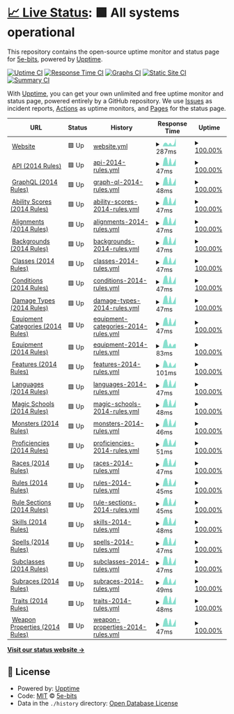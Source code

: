 # [📈 Live Status](https://5e-bits.github.io/dnd-uptime): <!--live status--> **🟩 All systems operational**

This repository contains the open-source uptime monitor and status page for [5e-bits](https://github.com/5e-bits), powered by [Upptime](https://github.com/upptime/upptime).

[![Uptime CI](https://github.com/5e-bits/dnd-uptime/workflows/Uptime%20CI/badge.svg)](https://github.com/5e-bits/dnd-uptime/actions?query=workflow%3A%22Uptime+CI%22)
[![Response Time CI](https://github.com/5e-bits/dnd-uptime/workflows/Response%20Time%20CI/badge.svg)](https://github.com/5e-bits/dnd-uptime/actions?query=workflow%3A%22Response+Time+CI%22)
[![Graphs CI](https://github.com/5e-bits/dnd-uptime/workflows/Graphs%20CI/badge.svg)](https://github.com/5e-bits/dnd-uptime/actions?query=workflow%3A%22Graphs+CI%22)
[![Static Site CI](https://github.com/5e-bits/dnd-uptime/workflows/Static%20Site%20CI/badge.svg)](https://github.com/5e-bits/dnd-uptime/actions?query=workflow%3A%22Static+Site+CI%22)
[![Summary CI](https://github.com/5e-bits/dnd-uptime/workflows/Summary%20CI/badge.svg)](https://github.com/5e-bits/dnd-uptime/actions?query=workflow%3A%22Summary+CI%22)

With [Upptime](https://upptime.js.org), you can get your own unlimited and free uptime monitor and status page, powered entirely by a GitHub repository. We use [Issues](https://github.com/5e-bits/dnd-uptime/issues) as incident reports, [Actions](https://github.com/5e-bits/dnd-uptime/actions) as uptime monitors, and [Pages](https://5e-bits.github.io/dnd-uptime) for the status page.

<!--start: status pages-->
<!-- This summary is generated by Upptime (https://github.com/upptime/upptime) -->
<!-- Do not edit this manually, your changes will be overwritten -->
<!-- prettier-ignore -->
| URL | Status | History | Response Time | Uptime |
| --- | ------ | ------- | ------------- | ------ |
| <img alt="" src="https://icons.duckduckgo.com/ip3/www.dnd5eapi.co.ico" height="13"> [Website](https://www.dnd5eapi.co) | 🟩 Up | [website.yml](https://github.com/5e-bits/dnd-uptime/commits/HEAD/history/website.yml) | <details><summary><img alt="Response time graph" src="./graphs/website/response-time-week.png" height="20"> 287ms</summary><br><a href="https://5e-bits.github.io/dnd-uptime/history/website"><img alt="Response time 229" src="https://img.shields.io/endpoint?url=https%3A%2F%2Fraw.githubusercontent.com%2F5e-bits%2Fdnd-uptime%2FHEAD%2Fapi%2Fwebsite%2Fresponse-time.json"></a><br><a href="https://5e-bits.github.io/dnd-uptime/history/website"><img alt="24-hour response time 268" src="https://img.shields.io/endpoint?url=https%3A%2F%2Fraw.githubusercontent.com%2F5e-bits%2Fdnd-uptime%2FHEAD%2Fapi%2Fwebsite%2Fresponse-time-day.json"></a><br><a href="https://5e-bits.github.io/dnd-uptime/history/website"><img alt="7-day response time 287" src="https://img.shields.io/endpoint?url=https%3A%2F%2Fraw.githubusercontent.com%2F5e-bits%2Fdnd-uptime%2FHEAD%2Fapi%2Fwebsite%2Fresponse-time-week.json"></a><br><a href="https://5e-bits.github.io/dnd-uptime/history/website"><img alt="30-day response time 244" src="https://img.shields.io/endpoint?url=https%3A%2F%2Fraw.githubusercontent.com%2F5e-bits%2Fdnd-uptime%2FHEAD%2Fapi%2Fwebsite%2Fresponse-time-month.json"></a><br><a href="https://5e-bits.github.io/dnd-uptime/history/website"><img alt="1-year response time 220" src="https://img.shields.io/endpoint?url=https%3A%2F%2Fraw.githubusercontent.com%2F5e-bits%2Fdnd-uptime%2FHEAD%2Fapi%2Fwebsite%2Fresponse-time-year.json"></a></details> | <details><summary><a href="https://5e-bits.github.io/dnd-uptime/history/website">100.00%</a></summary><a href="https://5e-bits.github.io/dnd-uptime/history/website"><img alt="All-time uptime 99.88%" src="https://img.shields.io/endpoint?url=https%3A%2F%2Fraw.githubusercontent.com%2F5e-bits%2Fdnd-uptime%2FHEAD%2Fapi%2Fwebsite%2Fuptime.json"></a><br><a href="https://5e-bits.github.io/dnd-uptime/history/website"><img alt="24-hour uptime 100.00%" src="https://img.shields.io/endpoint?url=https%3A%2F%2Fraw.githubusercontent.com%2F5e-bits%2Fdnd-uptime%2FHEAD%2Fapi%2Fwebsite%2Fuptime-day.json"></a><br><a href="https://5e-bits.github.io/dnd-uptime/history/website"><img alt="7-day uptime 100.00%" src="https://img.shields.io/endpoint?url=https%3A%2F%2Fraw.githubusercontent.com%2F5e-bits%2Fdnd-uptime%2FHEAD%2Fapi%2Fwebsite%2Fuptime-week.json"></a><br><a href="https://5e-bits.github.io/dnd-uptime/history/website"><img alt="30-day uptime 100.00%" src="https://img.shields.io/endpoint?url=https%3A%2F%2Fraw.githubusercontent.com%2F5e-bits%2Fdnd-uptime%2FHEAD%2Fapi%2Fwebsite%2Fuptime-month.json"></a><br><a href="https://5e-bits.github.io/dnd-uptime/history/website"><img alt="1-year uptime 99.85%" src="https://img.shields.io/endpoint?url=https%3A%2F%2Fraw.githubusercontent.com%2F5e-bits%2Fdnd-uptime%2FHEAD%2Fapi%2Fwebsite%2Fuptime-year.json"></a></details>
| <img alt="" src="https://icons.duckduckgo.com/ip3/www.dnd5eapi.co.ico" height="13"> [API (2014 Rules)](https://www.dnd5eapi.co/api/2014) | 🟩 Up | [api-2014-rules.yml](https://github.com/5e-bits/dnd-uptime/commits/HEAD/history/api-2014-rules.yml) | <details><summary><img alt="Response time graph" src="./graphs/api-2014-rules/response-time-week.png" height="20"> 47ms</summary><br><a href="https://5e-bits.github.io/dnd-uptime/history/api-2014-rules"><img alt="Response time 42" src="https://img.shields.io/endpoint?url=https%3A%2F%2Fraw.githubusercontent.com%2F5e-bits%2Fdnd-uptime%2FHEAD%2Fapi%2Fapi-2014-rules%2Fresponse-time.json"></a><br><a href="https://5e-bits.github.io/dnd-uptime/history/api-2014-rules"><img alt="24-hour response time 67" src="https://img.shields.io/endpoint?url=https%3A%2F%2Fraw.githubusercontent.com%2F5e-bits%2Fdnd-uptime%2FHEAD%2Fapi%2Fapi-2014-rules%2Fresponse-time-day.json"></a><br><a href="https://5e-bits.github.io/dnd-uptime/history/api-2014-rules"><img alt="7-day response time 47" src="https://img.shields.io/endpoint?url=https%3A%2F%2Fraw.githubusercontent.com%2F5e-bits%2Fdnd-uptime%2FHEAD%2Fapi%2Fapi-2014-rules%2Fresponse-time-week.json"></a><br><a href="https://5e-bits.github.io/dnd-uptime/history/api-2014-rules"><img alt="30-day response time 47" src="https://img.shields.io/endpoint?url=https%3A%2F%2Fraw.githubusercontent.com%2F5e-bits%2Fdnd-uptime%2FHEAD%2Fapi%2Fapi-2014-rules%2Fresponse-time-month.json"></a><br><a href="https://5e-bits.github.io/dnd-uptime/history/api-2014-rules"><img alt="1-year response time 42" src="https://img.shields.io/endpoint?url=https%3A%2F%2Fraw.githubusercontent.com%2F5e-bits%2Fdnd-uptime%2FHEAD%2Fapi%2Fapi-2014-rules%2Fresponse-time-year.json"></a></details> | <details><summary><a href="https://5e-bits.github.io/dnd-uptime/history/api-2014-rules">100.00%</a></summary><a href="https://5e-bits.github.io/dnd-uptime/history/api-2014-rules"><img alt="All-time uptime 99.96%" src="https://img.shields.io/endpoint?url=https%3A%2F%2Fraw.githubusercontent.com%2F5e-bits%2Fdnd-uptime%2FHEAD%2Fapi%2Fapi-2014-rules%2Fuptime.json"></a><br><a href="https://5e-bits.github.io/dnd-uptime/history/api-2014-rules"><img alt="24-hour uptime 100.00%" src="https://img.shields.io/endpoint?url=https%3A%2F%2Fraw.githubusercontent.com%2F5e-bits%2Fdnd-uptime%2FHEAD%2Fapi%2Fapi-2014-rules%2Fuptime-day.json"></a><br><a href="https://5e-bits.github.io/dnd-uptime/history/api-2014-rules"><img alt="7-day uptime 100.00%" src="https://img.shields.io/endpoint?url=https%3A%2F%2Fraw.githubusercontent.com%2F5e-bits%2Fdnd-uptime%2FHEAD%2Fapi%2Fapi-2014-rules%2Fuptime-week.json"></a><br><a href="https://5e-bits.github.io/dnd-uptime/history/api-2014-rules"><img alt="30-day uptime 100.00%" src="https://img.shields.io/endpoint?url=https%3A%2F%2Fraw.githubusercontent.com%2F5e-bits%2Fdnd-uptime%2FHEAD%2Fapi%2Fapi-2014-rules%2Fuptime-month.json"></a><br><a href="https://5e-bits.github.io/dnd-uptime/history/api-2014-rules"><img alt="1-year uptime 99.96%" src="https://img.shields.io/endpoint?url=https%3A%2F%2Fraw.githubusercontent.com%2F5e-bits%2Fdnd-uptime%2FHEAD%2Fapi%2Fapi-2014-rules%2Fuptime-year.json"></a></details>
| <img alt="" src="https://icons.duckduckgo.com/ip3/www.dnd5eapi.co.ico" height="13"> [GraphQL (2014 Rules)](https://www.dnd5eapi.co/graphql/2014) | 🟩 Up | [graph-ql-2014-rules.yml](https://github.com/5e-bits/dnd-uptime/commits/HEAD/history/graph-ql-2014-rules.yml) | <details><summary><img alt="Response time graph" src="./graphs/graph-ql-2014-rules/response-time-week.png" height="20"> 48ms</summary><br><a href="https://5e-bits.github.io/dnd-uptime/history/graph-ql-2014-rules"><img alt="Response time 44" src="https://img.shields.io/endpoint?url=https%3A%2F%2Fraw.githubusercontent.com%2F5e-bits%2Fdnd-uptime%2FHEAD%2Fapi%2Fgraph-ql-2014-rules%2Fresponse-time.json"></a><br><a href="https://5e-bits.github.io/dnd-uptime/history/graph-ql-2014-rules"><img alt="24-hour response time 68" src="https://img.shields.io/endpoint?url=https%3A%2F%2Fraw.githubusercontent.com%2F5e-bits%2Fdnd-uptime%2FHEAD%2Fapi%2Fgraph-ql-2014-rules%2Fresponse-time-day.json"></a><br><a href="https://5e-bits.github.io/dnd-uptime/history/graph-ql-2014-rules"><img alt="7-day response time 48" src="https://img.shields.io/endpoint?url=https%3A%2F%2Fraw.githubusercontent.com%2F5e-bits%2Fdnd-uptime%2FHEAD%2Fapi%2Fgraph-ql-2014-rules%2Fresponse-time-week.json"></a><br><a href="https://5e-bits.github.io/dnd-uptime/history/graph-ql-2014-rules"><img alt="30-day response time 47" src="https://img.shields.io/endpoint?url=https%3A%2F%2Fraw.githubusercontent.com%2F5e-bits%2Fdnd-uptime%2FHEAD%2Fapi%2Fgraph-ql-2014-rules%2Fresponse-time-month.json"></a><br><a href="https://5e-bits.github.io/dnd-uptime/history/graph-ql-2014-rules"><img alt="1-year response time 44" src="https://img.shields.io/endpoint?url=https%3A%2F%2Fraw.githubusercontent.com%2F5e-bits%2Fdnd-uptime%2FHEAD%2Fapi%2Fgraph-ql-2014-rules%2Fresponse-time-year.json"></a></details> | <details><summary><a href="https://5e-bits.github.io/dnd-uptime/history/graph-ql-2014-rules">100.00%</a></summary><a href="https://5e-bits.github.io/dnd-uptime/history/graph-ql-2014-rules"><img alt="All-time uptime 99.97%" src="https://img.shields.io/endpoint?url=https%3A%2F%2Fraw.githubusercontent.com%2F5e-bits%2Fdnd-uptime%2FHEAD%2Fapi%2Fgraph-ql-2014-rules%2Fuptime.json"></a><br><a href="https://5e-bits.github.io/dnd-uptime/history/graph-ql-2014-rules"><img alt="24-hour uptime 100.00%" src="https://img.shields.io/endpoint?url=https%3A%2F%2Fraw.githubusercontent.com%2F5e-bits%2Fdnd-uptime%2FHEAD%2Fapi%2Fgraph-ql-2014-rules%2Fuptime-day.json"></a><br><a href="https://5e-bits.github.io/dnd-uptime/history/graph-ql-2014-rules"><img alt="7-day uptime 100.00%" src="https://img.shields.io/endpoint?url=https%3A%2F%2Fraw.githubusercontent.com%2F5e-bits%2Fdnd-uptime%2FHEAD%2Fapi%2Fgraph-ql-2014-rules%2Fuptime-week.json"></a><br><a href="https://5e-bits.github.io/dnd-uptime/history/graph-ql-2014-rules"><img alt="30-day uptime 100.00%" src="https://img.shields.io/endpoint?url=https%3A%2F%2Fraw.githubusercontent.com%2F5e-bits%2Fdnd-uptime%2FHEAD%2Fapi%2Fgraph-ql-2014-rules%2Fuptime-month.json"></a><br><a href="https://5e-bits.github.io/dnd-uptime/history/graph-ql-2014-rules"><img alt="1-year uptime 99.97%" src="https://img.shields.io/endpoint?url=https%3A%2F%2Fraw.githubusercontent.com%2F5e-bits%2Fdnd-uptime%2FHEAD%2Fapi%2Fgraph-ql-2014-rules%2Fuptime-year.json"></a></details>
| <img alt="" src="https://icons.duckduckgo.com/ip3/www.dnd5eapi.co.ico" height="13"> [Ability Scores (2014 Rules)](https://www.dnd5eapi.co/api/2014/ability-scores) | 🟩 Up | [ability-scores-2014-rules.yml](https://github.com/5e-bits/dnd-uptime/commits/HEAD/history/ability-scores-2014-rules.yml) | <details><summary><img alt="Response time graph" src="./graphs/ability-scores-2014-rules/response-time-week.png" height="20"> 47ms</summary><br><a href="https://5e-bits.github.io/dnd-uptime/history/ability-scores-2014-rules"><img alt="Response time 42" src="https://img.shields.io/endpoint?url=https%3A%2F%2Fraw.githubusercontent.com%2F5e-bits%2Fdnd-uptime%2FHEAD%2Fapi%2Fability-scores-2014-rules%2Fresponse-time.json"></a><br><a href="https://5e-bits.github.io/dnd-uptime/history/ability-scores-2014-rules"><img alt="24-hour response time 67" src="https://img.shields.io/endpoint?url=https%3A%2F%2Fraw.githubusercontent.com%2F5e-bits%2Fdnd-uptime%2FHEAD%2Fapi%2Fability-scores-2014-rules%2Fresponse-time-day.json"></a><br><a href="https://5e-bits.github.io/dnd-uptime/history/ability-scores-2014-rules"><img alt="7-day response time 47" src="https://img.shields.io/endpoint?url=https%3A%2F%2Fraw.githubusercontent.com%2F5e-bits%2Fdnd-uptime%2FHEAD%2Fapi%2Fability-scores-2014-rules%2Fresponse-time-week.json"></a><br><a href="https://5e-bits.github.io/dnd-uptime/history/ability-scores-2014-rules"><img alt="30-day response time 46" src="https://img.shields.io/endpoint?url=https%3A%2F%2Fraw.githubusercontent.com%2F5e-bits%2Fdnd-uptime%2FHEAD%2Fapi%2Fability-scores-2014-rules%2Fresponse-time-month.json"></a><br><a href="https://5e-bits.github.io/dnd-uptime/history/ability-scores-2014-rules"><img alt="1-year response time 42" src="https://img.shields.io/endpoint?url=https%3A%2F%2Fraw.githubusercontent.com%2F5e-bits%2Fdnd-uptime%2FHEAD%2Fapi%2Fability-scores-2014-rules%2Fresponse-time-year.json"></a></details> | <details><summary><a href="https://5e-bits.github.io/dnd-uptime/history/ability-scores-2014-rules">100.00%</a></summary><a href="https://5e-bits.github.io/dnd-uptime/history/ability-scores-2014-rules"><img alt="All-time uptime 99.97%" src="https://img.shields.io/endpoint?url=https%3A%2F%2Fraw.githubusercontent.com%2F5e-bits%2Fdnd-uptime%2FHEAD%2Fapi%2Fability-scores-2014-rules%2Fuptime.json"></a><br><a href="https://5e-bits.github.io/dnd-uptime/history/ability-scores-2014-rules"><img alt="24-hour uptime 100.00%" src="https://img.shields.io/endpoint?url=https%3A%2F%2Fraw.githubusercontent.com%2F5e-bits%2Fdnd-uptime%2FHEAD%2Fapi%2Fability-scores-2014-rules%2Fuptime-day.json"></a><br><a href="https://5e-bits.github.io/dnd-uptime/history/ability-scores-2014-rules"><img alt="7-day uptime 100.00%" src="https://img.shields.io/endpoint?url=https%3A%2F%2Fraw.githubusercontent.com%2F5e-bits%2Fdnd-uptime%2FHEAD%2Fapi%2Fability-scores-2014-rules%2Fuptime-week.json"></a><br><a href="https://5e-bits.github.io/dnd-uptime/history/ability-scores-2014-rules"><img alt="30-day uptime 100.00%" src="https://img.shields.io/endpoint?url=https%3A%2F%2Fraw.githubusercontent.com%2F5e-bits%2Fdnd-uptime%2FHEAD%2Fapi%2Fability-scores-2014-rules%2Fuptime-month.json"></a><br><a href="https://5e-bits.github.io/dnd-uptime/history/ability-scores-2014-rules"><img alt="1-year uptime 99.97%" src="https://img.shields.io/endpoint?url=https%3A%2F%2Fraw.githubusercontent.com%2F5e-bits%2Fdnd-uptime%2FHEAD%2Fapi%2Fability-scores-2014-rules%2Fuptime-year.json"></a></details>
| <img alt="" src="https://icons.duckduckgo.com/ip3/www.dnd5eapi.co.ico" height="13"> [Alignments (2014 Rules)](https://www.dnd5eapi.co/api/2014/alignments) | 🟩 Up | [alignments-2014-rules.yml](https://github.com/5e-bits/dnd-uptime/commits/HEAD/history/alignments-2014-rules.yml) | <details><summary><img alt="Response time graph" src="./graphs/alignments-2014-rules/response-time-week.png" height="20"> 47ms</summary><br><a href="https://5e-bits.github.io/dnd-uptime/history/alignments-2014-rules"><img alt="Response time 44" src="https://img.shields.io/endpoint?url=https%3A%2F%2Fraw.githubusercontent.com%2F5e-bits%2Fdnd-uptime%2FHEAD%2Fapi%2Falignments-2014-rules%2Fresponse-time.json"></a><br><a href="https://5e-bits.github.io/dnd-uptime/history/alignments-2014-rules"><img alt="24-hour response time 66" src="https://img.shields.io/endpoint?url=https%3A%2F%2Fraw.githubusercontent.com%2F5e-bits%2Fdnd-uptime%2FHEAD%2Fapi%2Falignments-2014-rules%2Fresponse-time-day.json"></a><br><a href="https://5e-bits.github.io/dnd-uptime/history/alignments-2014-rules"><img alt="7-day response time 47" src="https://img.shields.io/endpoint?url=https%3A%2F%2Fraw.githubusercontent.com%2F5e-bits%2Fdnd-uptime%2FHEAD%2Fapi%2Falignments-2014-rules%2Fresponse-time-week.json"></a><br><a href="https://5e-bits.github.io/dnd-uptime/history/alignments-2014-rules"><img alt="30-day response time 46" src="https://img.shields.io/endpoint?url=https%3A%2F%2Fraw.githubusercontent.com%2F5e-bits%2Fdnd-uptime%2FHEAD%2Fapi%2Falignments-2014-rules%2Fresponse-time-month.json"></a><br><a href="https://5e-bits.github.io/dnd-uptime/history/alignments-2014-rules"><img alt="1-year response time 44" src="https://img.shields.io/endpoint?url=https%3A%2F%2Fraw.githubusercontent.com%2F5e-bits%2Fdnd-uptime%2FHEAD%2Fapi%2Falignments-2014-rules%2Fresponse-time-year.json"></a></details> | <details><summary><a href="https://5e-bits.github.io/dnd-uptime/history/alignments-2014-rules">100.00%</a></summary><a href="https://5e-bits.github.io/dnd-uptime/history/alignments-2014-rules"><img alt="All-time uptime 99.97%" src="https://img.shields.io/endpoint?url=https%3A%2F%2Fraw.githubusercontent.com%2F5e-bits%2Fdnd-uptime%2FHEAD%2Fapi%2Falignments-2014-rules%2Fuptime.json"></a><br><a href="https://5e-bits.github.io/dnd-uptime/history/alignments-2014-rules"><img alt="24-hour uptime 100.00%" src="https://img.shields.io/endpoint?url=https%3A%2F%2Fraw.githubusercontent.com%2F5e-bits%2Fdnd-uptime%2FHEAD%2Fapi%2Falignments-2014-rules%2Fuptime-day.json"></a><br><a href="https://5e-bits.github.io/dnd-uptime/history/alignments-2014-rules"><img alt="7-day uptime 100.00%" src="https://img.shields.io/endpoint?url=https%3A%2F%2Fraw.githubusercontent.com%2F5e-bits%2Fdnd-uptime%2FHEAD%2Fapi%2Falignments-2014-rules%2Fuptime-week.json"></a><br><a href="https://5e-bits.github.io/dnd-uptime/history/alignments-2014-rules"><img alt="30-day uptime 100.00%" src="https://img.shields.io/endpoint?url=https%3A%2F%2Fraw.githubusercontent.com%2F5e-bits%2Fdnd-uptime%2FHEAD%2Fapi%2Falignments-2014-rules%2Fuptime-month.json"></a><br><a href="https://5e-bits.github.io/dnd-uptime/history/alignments-2014-rules"><img alt="1-year uptime 99.97%" src="https://img.shields.io/endpoint?url=https%3A%2F%2Fraw.githubusercontent.com%2F5e-bits%2Fdnd-uptime%2FHEAD%2Fapi%2Falignments-2014-rules%2Fuptime-year.json"></a></details>
| <img alt="" src="https://icons.duckduckgo.com/ip3/www.dnd5eapi.co.ico" height="13"> [Backgrounds (2014 Rules)](https://www.dnd5eapi.co/api/2014/backgrounds) | 🟩 Up | [backgrounds-2014-rules.yml](https://github.com/5e-bits/dnd-uptime/commits/HEAD/history/backgrounds-2014-rules.yml) | <details><summary><img alt="Response time graph" src="./graphs/backgrounds-2014-rules/response-time-week.png" height="20"> 47ms</summary><br><a href="https://5e-bits.github.io/dnd-uptime/history/backgrounds-2014-rules"><img alt="Response time 42" src="https://img.shields.io/endpoint?url=https%3A%2F%2Fraw.githubusercontent.com%2F5e-bits%2Fdnd-uptime%2FHEAD%2Fapi%2Fbackgrounds-2014-rules%2Fresponse-time.json"></a><br><a href="https://5e-bits.github.io/dnd-uptime/history/backgrounds-2014-rules"><img alt="24-hour response time 67" src="https://img.shields.io/endpoint?url=https%3A%2F%2Fraw.githubusercontent.com%2F5e-bits%2Fdnd-uptime%2FHEAD%2Fapi%2Fbackgrounds-2014-rules%2Fresponse-time-day.json"></a><br><a href="https://5e-bits.github.io/dnd-uptime/history/backgrounds-2014-rules"><img alt="7-day response time 47" src="https://img.shields.io/endpoint?url=https%3A%2F%2Fraw.githubusercontent.com%2F5e-bits%2Fdnd-uptime%2FHEAD%2Fapi%2Fbackgrounds-2014-rules%2Fresponse-time-week.json"></a><br><a href="https://5e-bits.github.io/dnd-uptime/history/backgrounds-2014-rules"><img alt="30-day response time 46" src="https://img.shields.io/endpoint?url=https%3A%2F%2Fraw.githubusercontent.com%2F5e-bits%2Fdnd-uptime%2FHEAD%2Fapi%2Fbackgrounds-2014-rules%2Fresponse-time-month.json"></a><br><a href="https://5e-bits.github.io/dnd-uptime/history/backgrounds-2014-rules"><img alt="1-year response time 42" src="https://img.shields.io/endpoint?url=https%3A%2F%2Fraw.githubusercontent.com%2F5e-bits%2Fdnd-uptime%2FHEAD%2Fapi%2Fbackgrounds-2014-rules%2Fresponse-time-year.json"></a></details> | <details><summary><a href="https://5e-bits.github.io/dnd-uptime/history/backgrounds-2014-rules">100.00%</a></summary><a href="https://5e-bits.github.io/dnd-uptime/history/backgrounds-2014-rules"><img alt="All-time uptime 99.97%" src="https://img.shields.io/endpoint?url=https%3A%2F%2Fraw.githubusercontent.com%2F5e-bits%2Fdnd-uptime%2FHEAD%2Fapi%2Fbackgrounds-2014-rules%2Fuptime.json"></a><br><a href="https://5e-bits.github.io/dnd-uptime/history/backgrounds-2014-rules"><img alt="24-hour uptime 100.00%" src="https://img.shields.io/endpoint?url=https%3A%2F%2Fraw.githubusercontent.com%2F5e-bits%2Fdnd-uptime%2FHEAD%2Fapi%2Fbackgrounds-2014-rules%2Fuptime-day.json"></a><br><a href="https://5e-bits.github.io/dnd-uptime/history/backgrounds-2014-rules"><img alt="7-day uptime 100.00%" src="https://img.shields.io/endpoint?url=https%3A%2F%2Fraw.githubusercontent.com%2F5e-bits%2Fdnd-uptime%2FHEAD%2Fapi%2Fbackgrounds-2014-rules%2Fuptime-week.json"></a><br><a href="https://5e-bits.github.io/dnd-uptime/history/backgrounds-2014-rules"><img alt="30-day uptime 100.00%" src="https://img.shields.io/endpoint?url=https%3A%2F%2Fraw.githubusercontent.com%2F5e-bits%2Fdnd-uptime%2FHEAD%2Fapi%2Fbackgrounds-2014-rules%2Fuptime-month.json"></a><br><a href="https://5e-bits.github.io/dnd-uptime/history/backgrounds-2014-rules"><img alt="1-year uptime 99.97%" src="https://img.shields.io/endpoint?url=https%3A%2F%2Fraw.githubusercontent.com%2F5e-bits%2Fdnd-uptime%2FHEAD%2Fapi%2Fbackgrounds-2014-rules%2Fuptime-year.json"></a></details>
| <img alt="" src="https://icons.duckduckgo.com/ip3/www.dnd5eapi.co.ico" height="13"> [Classes (2014 Rules)](https://www.dnd5eapi.co/api/2014/classes) | 🟩 Up | [classes-2014-rules.yml](https://github.com/5e-bits/dnd-uptime/commits/HEAD/history/classes-2014-rules.yml) | <details><summary><img alt="Response time graph" src="./graphs/classes-2014-rules/response-time-week.png" height="20"> 47ms</summary><br><a href="https://5e-bits.github.io/dnd-uptime/history/classes-2014-rules"><img alt="Response time 45" src="https://img.shields.io/endpoint?url=https%3A%2F%2Fraw.githubusercontent.com%2F5e-bits%2Fdnd-uptime%2FHEAD%2Fapi%2Fclasses-2014-rules%2Fresponse-time.json"></a><br><a href="https://5e-bits.github.io/dnd-uptime/history/classes-2014-rules"><img alt="24-hour response time 67" src="https://img.shields.io/endpoint?url=https%3A%2F%2Fraw.githubusercontent.com%2F5e-bits%2Fdnd-uptime%2FHEAD%2Fapi%2Fclasses-2014-rules%2Fresponse-time-day.json"></a><br><a href="https://5e-bits.github.io/dnd-uptime/history/classes-2014-rules"><img alt="7-day response time 47" src="https://img.shields.io/endpoint?url=https%3A%2F%2Fraw.githubusercontent.com%2F5e-bits%2Fdnd-uptime%2FHEAD%2Fapi%2Fclasses-2014-rules%2Fresponse-time-week.json"></a><br><a href="https://5e-bits.github.io/dnd-uptime/history/classes-2014-rules"><img alt="30-day response time 46" src="https://img.shields.io/endpoint?url=https%3A%2F%2Fraw.githubusercontent.com%2F5e-bits%2Fdnd-uptime%2FHEAD%2Fapi%2Fclasses-2014-rules%2Fresponse-time-month.json"></a><br><a href="https://5e-bits.github.io/dnd-uptime/history/classes-2014-rules"><img alt="1-year response time 45" src="https://img.shields.io/endpoint?url=https%3A%2F%2Fraw.githubusercontent.com%2F5e-bits%2Fdnd-uptime%2FHEAD%2Fapi%2Fclasses-2014-rules%2Fresponse-time-year.json"></a></details> | <details><summary><a href="https://5e-bits.github.io/dnd-uptime/history/classes-2014-rules">100.00%</a></summary><a href="https://5e-bits.github.io/dnd-uptime/history/classes-2014-rules"><img alt="All-time uptime 99.98%" src="https://img.shields.io/endpoint?url=https%3A%2F%2Fraw.githubusercontent.com%2F5e-bits%2Fdnd-uptime%2FHEAD%2Fapi%2Fclasses-2014-rules%2Fuptime.json"></a><br><a href="https://5e-bits.github.io/dnd-uptime/history/classes-2014-rules"><img alt="24-hour uptime 100.00%" src="https://img.shields.io/endpoint?url=https%3A%2F%2Fraw.githubusercontent.com%2F5e-bits%2Fdnd-uptime%2FHEAD%2Fapi%2Fclasses-2014-rules%2Fuptime-day.json"></a><br><a href="https://5e-bits.github.io/dnd-uptime/history/classes-2014-rules"><img alt="7-day uptime 100.00%" src="https://img.shields.io/endpoint?url=https%3A%2F%2Fraw.githubusercontent.com%2F5e-bits%2Fdnd-uptime%2FHEAD%2Fapi%2Fclasses-2014-rules%2Fuptime-week.json"></a><br><a href="https://5e-bits.github.io/dnd-uptime/history/classes-2014-rules"><img alt="30-day uptime 100.00%" src="https://img.shields.io/endpoint?url=https%3A%2F%2Fraw.githubusercontent.com%2F5e-bits%2Fdnd-uptime%2FHEAD%2Fapi%2Fclasses-2014-rules%2Fuptime-month.json"></a><br><a href="https://5e-bits.github.io/dnd-uptime/history/classes-2014-rules"><img alt="1-year uptime 99.98%" src="https://img.shields.io/endpoint?url=https%3A%2F%2Fraw.githubusercontent.com%2F5e-bits%2Fdnd-uptime%2FHEAD%2Fapi%2Fclasses-2014-rules%2Fuptime-year.json"></a></details>
| <img alt="" src="https://icons.duckduckgo.com/ip3/www.dnd5eapi.co.ico" height="13"> [Conditions (2014 Rules)](https://www.dnd5eapi.co/api/2014/conditions) | 🟩 Up | [conditions-2014-rules.yml](https://github.com/5e-bits/dnd-uptime/commits/HEAD/history/conditions-2014-rules.yml) | <details><summary><img alt="Response time graph" src="./graphs/conditions-2014-rules/response-time-week.png" height="20"> 47ms</summary><br><a href="https://5e-bits.github.io/dnd-uptime/history/conditions-2014-rules"><img alt="Response time 42" src="https://img.shields.io/endpoint?url=https%3A%2F%2Fraw.githubusercontent.com%2F5e-bits%2Fdnd-uptime%2FHEAD%2Fapi%2Fconditions-2014-rules%2Fresponse-time.json"></a><br><a href="https://5e-bits.github.io/dnd-uptime/history/conditions-2014-rules"><img alt="24-hour response time 67" src="https://img.shields.io/endpoint?url=https%3A%2F%2Fraw.githubusercontent.com%2F5e-bits%2Fdnd-uptime%2FHEAD%2Fapi%2Fconditions-2014-rules%2Fresponse-time-day.json"></a><br><a href="https://5e-bits.github.io/dnd-uptime/history/conditions-2014-rules"><img alt="7-day response time 47" src="https://img.shields.io/endpoint?url=https%3A%2F%2Fraw.githubusercontent.com%2F5e-bits%2Fdnd-uptime%2FHEAD%2Fapi%2Fconditions-2014-rules%2Fresponse-time-week.json"></a><br><a href="https://5e-bits.github.io/dnd-uptime/history/conditions-2014-rules"><img alt="30-day response time 46" src="https://img.shields.io/endpoint?url=https%3A%2F%2Fraw.githubusercontent.com%2F5e-bits%2Fdnd-uptime%2FHEAD%2Fapi%2Fconditions-2014-rules%2Fresponse-time-month.json"></a><br><a href="https://5e-bits.github.io/dnd-uptime/history/conditions-2014-rules"><img alt="1-year response time 42" src="https://img.shields.io/endpoint?url=https%3A%2F%2Fraw.githubusercontent.com%2F5e-bits%2Fdnd-uptime%2FHEAD%2Fapi%2Fconditions-2014-rules%2Fresponse-time-year.json"></a></details> | <details><summary><a href="https://5e-bits.github.io/dnd-uptime/history/conditions-2014-rules">100.00%</a></summary><a href="https://5e-bits.github.io/dnd-uptime/history/conditions-2014-rules"><img alt="All-time uptime 99.98%" src="https://img.shields.io/endpoint?url=https%3A%2F%2Fraw.githubusercontent.com%2F5e-bits%2Fdnd-uptime%2FHEAD%2Fapi%2Fconditions-2014-rules%2Fuptime.json"></a><br><a href="https://5e-bits.github.io/dnd-uptime/history/conditions-2014-rules"><img alt="24-hour uptime 100.00%" src="https://img.shields.io/endpoint?url=https%3A%2F%2Fraw.githubusercontent.com%2F5e-bits%2Fdnd-uptime%2FHEAD%2Fapi%2Fconditions-2014-rules%2Fuptime-day.json"></a><br><a href="https://5e-bits.github.io/dnd-uptime/history/conditions-2014-rules"><img alt="7-day uptime 100.00%" src="https://img.shields.io/endpoint?url=https%3A%2F%2Fraw.githubusercontent.com%2F5e-bits%2Fdnd-uptime%2FHEAD%2Fapi%2Fconditions-2014-rules%2Fuptime-week.json"></a><br><a href="https://5e-bits.github.io/dnd-uptime/history/conditions-2014-rules"><img alt="30-day uptime 100.00%" src="https://img.shields.io/endpoint?url=https%3A%2F%2Fraw.githubusercontent.com%2F5e-bits%2Fdnd-uptime%2FHEAD%2Fapi%2Fconditions-2014-rules%2Fuptime-month.json"></a><br><a href="https://5e-bits.github.io/dnd-uptime/history/conditions-2014-rules"><img alt="1-year uptime 99.98%" src="https://img.shields.io/endpoint?url=https%3A%2F%2Fraw.githubusercontent.com%2F5e-bits%2Fdnd-uptime%2FHEAD%2Fapi%2Fconditions-2014-rules%2Fuptime-year.json"></a></details>
| <img alt="" src="https://icons.duckduckgo.com/ip3/www.dnd5eapi.co.ico" height="13"> [Damage Types (2014 Rules)](https://www.dnd5eapi.co/api/2014/damage-types) | 🟩 Up | [damage-types-2014-rules.yml](https://github.com/5e-bits/dnd-uptime/commits/HEAD/history/damage-types-2014-rules.yml) | <details><summary><img alt="Response time graph" src="./graphs/damage-types-2014-rules/response-time-week.png" height="20"> 47ms</summary><br><a href="https://5e-bits.github.io/dnd-uptime/history/damage-types-2014-rules"><img alt="Response time 42" src="https://img.shields.io/endpoint?url=https%3A%2F%2Fraw.githubusercontent.com%2F5e-bits%2Fdnd-uptime%2FHEAD%2Fapi%2Fdamage-types-2014-rules%2Fresponse-time.json"></a><br><a href="https://5e-bits.github.io/dnd-uptime/history/damage-types-2014-rules"><img alt="24-hour response time 67" src="https://img.shields.io/endpoint?url=https%3A%2F%2Fraw.githubusercontent.com%2F5e-bits%2Fdnd-uptime%2FHEAD%2Fapi%2Fdamage-types-2014-rules%2Fresponse-time-day.json"></a><br><a href="https://5e-bits.github.io/dnd-uptime/history/damage-types-2014-rules"><img alt="7-day response time 47" src="https://img.shields.io/endpoint?url=https%3A%2F%2Fraw.githubusercontent.com%2F5e-bits%2Fdnd-uptime%2FHEAD%2Fapi%2Fdamage-types-2014-rules%2Fresponse-time-week.json"></a><br><a href="https://5e-bits.github.io/dnd-uptime/history/damage-types-2014-rules"><img alt="30-day response time 46" src="https://img.shields.io/endpoint?url=https%3A%2F%2Fraw.githubusercontent.com%2F5e-bits%2Fdnd-uptime%2FHEAD%2Fapi%2Fdamage-types-2014-rules%2Fresponse-time-month.json"></a><br><a href="https://5e-bits.github.io/dnd-uptime/history/damage-types-2014-rules"><img alt="1-year response time 42" src="https://img.shields.io/endpoint?url=https%3A%2F%2Fraw.githubusercontent.com%2F5e-bits%2Fdnd-uptime%2FHEAD%2Fapi%2Fdamage-types-2014-rules%2Fresponse-time-year.json"></a></details> | <details><summary><a href="https://5e-bits.github.io/dnd-uptime/history/damage-types-2014-rules">100.00%</a></summary><a href="https://5e-bits.github.io/dnd-uptime/history/damage-types-2014-rules"><img alt="All-time uptime 99.98%" src="https://img.shields.io/endpoint?url=https%3A%2F%2Fraw.githubusercontent.com%2F5e-bits%2Fdnd-uptime%2FHEAD%2Fapi%2Fdamage-types-2014-rules%2Fuptime.json"></a><br><a href="https://5e-bits.github.io/dnd-uptime/history/damage-types-2014-rules"><img alt="24-hour uptime 100.00%" src="https://img.shields.io/endpoint?url=https%3A%2F%2Fraw.githubusercontent.com%2F5e-bits%2Fdnd-uptime%2FHEAD%2Fapi%2Fdamage-types-2014-rules%2Fuptime-day.json"></a><br><a href="https://5e-bits.github.io/dnd-uptime/history/damage-types-2014-rules"><img alt="7-day uptime 100.00%" src="https://img.shields.io/endpoint?url=https%3A%2F%2Fraw.githubusercontent.com%2F5e-bits%2Fdnd-uptime%2FHEAD%2Fapi%2Fdamage-types-2014-rules%2Fuptime-week.json"></a><br><a href="https://5e-bits.github.io/dnd-uptime/history/damage-types-2014-rules"><img alt="30-day uptime 100.00%" src="https://img.shields.io/endpoint?url=https%3A%2F%2Fraw.githubusercontent.com%2F5e-bits%2Fdnd-uptime%2FHEAD%2Fapi%2Fdamage-types-2014-rules%2Fuptime-month.json"></a><br><a href="https://5e-bits.github.io/dnd-uptime/history/damage-types-2014-rules"><img alt="1-year uptime 99.98%" src="https://img.shields.io/endpoint?url=https%3A%2F%2Fraw.githubusercontent.com%2F5e-bits%2Fdnd-uptime%2FHEAD%2Fapi%2Fdamage-types-2014-rules%2Fuptime-year.json"></a></details>
| <img alt="" src="https://icons.duckduckgo.com/ip3/www.dnd5eapi.co.ico" height="13"> [Equipment Categories (2014 Rules)](https://www.dnd5eapi.co/api/2014/equipment-categories) | 🟩 Up | [equipment-categories-2014-rules.yml](https://github.com/5e-bits/dnd-uptime/commits/HEAD/history/equipment-categories-2014-rules.yml) | <details><summary><img alt="Response time graph" src="./graphs/equipment-categories-2014-rules/response-time-week.png" height="20"> 47ms</summary><br><a href="https://5e-bits.github.io/dnd-uptime/history/equipment-categories-2014-rules"><img alt="Response time 45" src="https://img.shields.io/endpoint?url=https%3A%2F%2Fraw.githubusercontent.com%2F5e-bits%2Fdnd-uptime%2FHEAD%2Fapi%2Fequipment-categories-2014-rules%2Fresponse-time.json"></a><br><a href="https://5e-bits.github.io/dnd-uptime/history/equipment-categories-2014-rules"><img alt="24-hour response time 67" src="https://img.shields.io/endpoint?url=https%3A%2F%2Fraw.githubusercontent.com%2F5e-bits%2Fdnd-uptime%2FHEAD%2Fapi%2Fequipment-categories-2014-rules%2Fresponse-time-day.json"></a><br><a href="https://5e-bits.github.io/dnd-uptime/history/equipment-categories-2014-rules"><img alt="7-day response time 47" src="https://img.shields.io/endpoint?url=https%3A%2F%2Fraw.githubusercontent.com%2F5e-bits%2Fdnd-uptime%2FHEAD%2Fapi%2Fequipment-categories-2014-rules%2Fresponse-time-week.json"></a><br><a href="https://5e-bits.github.io/dnd-uptime/history/equipment-categories-2014-rules"><img alt="30-day response time 47" src="https://img.shields.io/endpoint?url=https%3A%2F%2Fraw.githubusercontent.com%2F5e-bits%2Fdnd-uptime%2FHEAD%2Fapi%2Fequipment-categories-2014-rules%2Fresponse-time-month.json"></a><br><a href="https://5e-bits.github.io/dnd-uptime/history/equipment-categories-2014-rules"><img alt="1-year response time 45" src="https://img.shields.io/endpoint?url=https%3A%2F%2Fraw.githubusercontent.com%2F5e-bits%2Fdnd-uptime%2FHEAD%2Fapi%2Fequipment-categories-2014-rules%2Fresponse-time-year.json"></a></details> | <details><summary><a href="https://5e-bits.github.io/dnd-uptime/history/equipment-categories-2014-rules">100.00%</a></summary><a href="https://5e-bits.github.io/dnd-uptime/history/equipment-categories-2014-rules"><img alt="All-time uptime 99.98%" src="https://img.shields.io/endpoint?url=https%3A%2F%2Fraw.githubusercontent.com%2F5e-bits%2Fdnd-uptime%2FHEAD%2Fapi%2Fequipment-categories-2014-rules%2Fuptime.json"></a><br><a href="https://5e-bits.github.io/dnd-uptime/history/equipment-categories-2014-rules"><img alt="24-hour uptime 100.00%" src="https://img.shields.io/endpoint?url=https%3A%2F%2Fraw.githubusercontent.com%2F5e-bits%2Fdnd-uptime%2FHEAD%2Fapi%2Fequipment-categories-2014-rules%2Fuptime-day.json"></a><br><a href="https://5e-bits.github.io/dnd-uptime/history/equipment-categories-2014-rules"><img alt="7-day uptime 100.00%" src="https://img.shields.io/endpoint?url=https%3A%2F%2Fraw.githubusercontent.com%2F5e-bits%2Fdnd-uptime%2FHEAD%2Fapi%2Fequipment-categories-2014-rules%2Fuptime-week.json"></a><br><a href="https://5e-bits.github.io/dnd-uptime/history/equipment-categories-2014-rules"><img alt="30-day uptime 100.00%" src="https://img.shields.io/endpoint?url=https%3A%2F%2Fraw.githubusercontent.com%2F5e-bits%2Fdnd-uptime%2FHEAD%2Fapi%2Fequipment-categories-2014-rules%2Fuptime-month.json"></a><br><a href="https://5e-bits.github.io/dnd-uptime/history/equipment-categories-2014-rules"><img alt="1-year uptime 99.98%" src="https://img.shields.io/endpoint?url=https%3A%2F%2Fraw.githubusercontent.com%2F5e-bits%2Fdnd-uptime%2FHEAD%2Fapi%2Fequipment-categories-2014-rules%2Fuptime-year.json"></a></details>
| <img alt="" src="https://icons.duckduckgo.com/ip3/www.dnd5eapi.co.ico" height="13"> [Equipment (2014 Rules)](https://www.dnd5eapi.co/api/2014/equipment) | 🟩 Up | [equipment-2014-rules.yml](https://github.com/5e-bits/dnd-uptime/commits/HEAD/history/equipment-2014-rules.yml) | <details><summary><img alt="Response time graph" src="./graphs/equipment-2014-rules/response-time-week.png" height="20"> 83ms</summary><br><a href="https://5e-bits.github.io/dnd-uptime/history/equipment-2014-rules"><img alt="Response time 88" src="https://img.shields.io/endpoint?url=https%3A%2F%2Fraw.githubusercontent.com%2F5e-bits%2Fdnd-uptime%2FHEAD%2Fapi%2Fequipment-2014-rules%2Fresponse-time.json"></a><br><a href="https://5e-bits.github.io/dnd-uptime/history/equipment-2014-rules"><img alt="24-hour response time 139" src="https://img.shields.io/endpoint?url=https%3A%2F%2Fraw.githubusercontent.com%2F5e-bits%2Fdnd-uptime%2FHEAD%2Fapi%2Fequipment-2014-rules%2Fresponse-time-day.json"></a><br><a href="https://5e-bits.github.io/dnd-uptime/history/equipment-2014-rules"><img alt="7-day response time 83" src="https://img.shields.io/endpoint?url=https%3A%2F%2Fraw.githubusercontent.com%2F5e-bits%2Fdnd-uptime%2FHEAD%2Fapi%2Fequipment-2014-rules%2Fresponse-time-week.json"></a><br><a href="https://5e-bits.github.io/dnd-uptime/history/equipment-2014-rules"><img alt="30-day response time 83" src="https://img.shields.io/endpoint?url=https%3A%2F%2Fraw.githubusercontent.com%2F5e-bits%2Fdnd-uptime%2FHEAD%2Fapi%2Fequipment-2014-rules%2Fresponse-time-month.json"></a><br><a href="https://5e-bits.github.io/dnd-uptime/history/equipment-2014-rules"><img alt="1-year response time 88" src="https://img.shields.io/endpoint?url=https%3A%2F%2Fraw.githubusercontent.com%2F5e-bits%2Fdnd-uptime%2FHEAD%2Fapi%2Fequipment-2014-rules%2Fresponse-time-year.json"></a></details> | <details><summary><a href="https://5e-bits.github.io/dnd-uptime/history/equipment-2014-rules">100.00%</a></summary><a href="https://5e-bits.github.io/dnd-uptime/history/equipment-2014-rules"><img alt="All-time uptime 99.98%" src="https://img.shields.io/endpoint?url=https%3A%2F%2Fraw.githubusercontent.com%2F5e-bits%2Fdnd-uptime%2FHEAD%2Fapi%2Fequipment-2014-rules%2Fuptime.json"></a><br><a href="https://5e-bits.github.io/dnd-uptime/history/equipment-2014-rules"><img alt="24-hour uptime 100.00%" src="https://img.shields.io/endpoint?url=https%3A%2F%2Fraw.githubusercontent.com%2F5e-bits%2Fdnd-uptime%2FHEAD%2Fapi%2Fequipment-2014-rules%2Fuptime-day.json"></a><br><a href="https://5e-bits.github.io/dnd-uptime/history/equipment-2014-rules"><img alt="7-day uptime 100.00%" src="https://img.shields.io/endpoint?url=https%3A%2F%2Fraw.githubusercontent.com%2F5e-bits%2Fdnd-uptime%2FHEAD%2Fapi%2Fequipment-2014-rules%2Fuptime-week.json"></a><br><a href="https://5e-bits.github.io/dnd-uptime/history/equipment-2014-rules"><img alt="30-day uptime 100.00%" src="https://img.shields.io/endpoint?url=https%3A%2F%2Fraw.githubusercontent.com%2F5e-bits%2Fdnd-uptime%2FHEAD%2Fapi%2Fequipment-2014-rules%2Fuptime-month.json"></a><br><a href="https://5e-bits.github.io/dnd-uptime/history/equipment-2014-rules"><img alt="1-year uptime 99.98%" src="https://img.shields.io/endpoint?url=https%3A%2F%2Fraw.githubusercontent.com%2F5e-bits%2Fdnd-uptime%2FHEAD%2Fapi%2Fequipment-2014-rules%2Fuptime-year.json"></a></details>
| <img alt="" src="https://icons.duckduckgo.com/ip3/www.dnd5eapi.co.ico" height="13"> [Features (2014 Rules)](https://www.dnd5eapi.co/api/2014/features) | 🟩 Up | [features-2014-rules.yml](https://github.com/5e-bits/dnd-uptime/commits/HEAD/history/features-2014-rules.yml) | <details><summary><img alt="Response time graph" src="./graphs/features-2014-rules/response-time-week.png" height="20"> 101ms</summary><br><a href="https://5e-bits.github.io/dnd-uptime/history/features-2014-rules"><img alt="Response time 104" src="https://img.shields.io/endpoint?url=https%3A%2F%2Fraw.githubusercontent.com%2F5e-bits%2Fdnd-uptime%2FHEAD%2Fapi%2Ffeatures-2014-rules%2Fresponse-time.json"></a><br><a href="https://5e-bits.github.io/dnd-uptime/history/features-2014-rules"><img alt="24-hour response time 139" src="https://img.shields.io/endpoint?url=https%3A%2F%2Fraw.githubusercontent.com%2F5e-bits%2Fdnd-uptime%2FHEAD%2Fapi%2Ffeatures-2014-rules%2Fresponse-time-day.json"></a><br><a href="https://5e-bits.github.io/dnd-uptime/history/features-2014-rules"><img alt="7-day response time 101" src="https://img.shields.io/endpoint?url=https%3A%2F%2Fraw.githubusercontent.com%2F5e-bits%2Fdnd-uptime%2FHEAD%2Fapi%2Ffeatures-2014-rules%2Fresponse-time-week.json"></a><br><a href="https://5e-bits.github.io/dnd-uptime/history/features-2014-rules"><img alt="30-day response time 103" src="https://img.shields.io/endpoint?url=https%3A%2F%2Fraw.githubusercontent.com%2F5e-bits%2Fdnd-uptime%2FHEAD%2Fapi%2Ffeatures-2014-rules%2Fresponse-time-month.json"></a><br><a href="https://5e-bits.github.io/dnd-uptime/history/features-2014-rules"><img alt="1-year response time 104" src="https://img.shields.io/endpoint?url=https%3A%2F%2Fraw.githubusercontent.com%2F5e-bits%2Fdnd-uptime%2FHEAD%2Fapi%2Ffeatures-2014-rules%2Fresponse-time-year.json"></a></details> | <details><summary><a href="https://5e-bits.github.io/dnd-uptime/history/features-2014-rules">100.00%</a></summary><a href="https://5e-bits.github.io/dnd-uptime/history/features-2014-rules"><img alt="All-time uptime 99.98%" src="https://img.shields.io/endpoint?url=https%3A%2F%2Fraw.githubusercontent.com%2F5e-bits%2Fdnd-uptime%2FHEAD%2Fapi%2Ffeatures-2014-rules%2Fuptime.json"></a><br><a href="https://5e-bits.github.io/dnd-uptime/history/features-2014-rules"><img alt="24-hour uptime 100.00%" src="https://img.shields.io/endpoint?url=https%3A%2F%2Fraw.githubusercontent.com%2F5e-bits%2Fdnd-uptime%2FHEAD%2Fapi%2Ffeatures-2014-rules%2Fuptime-day.json"></a><br><a href="https://5e-bits.github.io/dnd-uptime/history/features-2014-rules"><img alt="7-day uptime 100.00%" src="https://img.shields.io/endpoint?url=https%3A%2F%2Fraw.githubusercontent.com%2F5e-bits%2Fdnd-uptime%2FHEAD%2Fapi%2Ffeatures-2014-rules%2Fuptime-week.json"></a><br><a href="https://5e-bits.github.io/dnd-uptime/history/features-2014-rules"><img alt="30-day uptime 100.00%" src="https://img.shields.io/endpoint?url=https%3A%2F%2Fraw.githubusercontent.com%2F5e-bits%2Fdnd-uptime%2FHEAD%2Fapi%2Ffeatures-2014-rules%2Fuptime-month.json"></a><br><a href="https://5e-bits.github.io/dnd-uptime/history/features-2014-rules"><img alt="1-year uptime 99.98%" src="https://img.shields.io/endpoint?url=https%3A%2F%2Fraw.githubusercontent.com%2F5e-bits%2Fdnd-uptime%2FHEAD%2Fapi%2Ffeatures-2014-rules%2Fuptime-year.json"></a></details>
| <img alt="" src="https://icons.duckduckgo.com/ip3/www.dnd5eapi.co.ico" height="13"> [Languages (2014 Rules)](https://www.dnd5eapi.co/api/2014/languages) | 🟩 Up | [languages-2014-rules.yml](https://github.com/5e-bits/dnd-uptime/commits/HEAD/history/languages-2014-rules.yml) | <details><summary><img alt="Response time graph" src="./graphs/languages-2014-rules/response-time-week.png" height="20"> 47ms</summary><br><a href="https://5e-bits.github.io/dnd-uptime/history/languages-2014-rules"><img alt="Response time 42" src="https://img.shields.io/endpoint?url=https%3A%2F%2Fraw.githubusercontent.com%2F5e-bits%2Fdnd-uptime%2FHEAD%2Fapi%2Flanguages-2014-rules%2Fresponse-time.json"></a><br><a href="https://5e-bits.github.io/dnd-uptime/history/languages-2014-rules"><img alt="24-hour response time 67" src="https://img.shields.io/endpoint?url=https%3A%2F%2Fraw.githubusercontent.com%2F5e-bits%2Fdnd-uptime%2FHEAD%2Fapi%2Flanguages-2014-rules%2Fresponse-time-day.json"></a><br><a href="https://5e-bits.github.io/dnd-uptime/history/languages-2014-rules"><img alt="7-day response time 47" src="https://img.shields.io/endpoint?url=https%3A%2F%2Fraw.githubusercontent.com%2F5e-bits%2Fdnd-uptime%2FHEAD%2Fapi%2Flanguages-2014-rules%2Fresponse-time-week.json"></a><br><a href="https://5e-bits.github.io/dnd-uptime/history/languages-2014-rules"><img alt="30-day response time 46" src="https://img.shields.io/endpoint?url=https%3A%2F%2Fraw.githubusercontent.com%2F5e-bits%2Fdnd-uptime%2FHEAD%2Fapi%2Flanguages-2014-rules%2Fresponse-time-month.json"></a><br><a href="https://5e-bits.github.io/dnd-uptime/history/languages-2014-rules"><img alt="1-year response time 42" src="https://img.shields.io/endpoint?url=https%3A%2F%2Fraw.githubusercontent.com%2F5e-bits%2Fdnd-uptime%2FHEAD%2Fapi%2Flanguages-2014-rules%2Fresponse-time-year.json"></a></details> | <details><summary><a href="https://5e-bits.github.io/dnd-uptime/history/languages-2014-rules">100.00%</a></summary><a href="https://5e-bits.github.io/dnd-uptime/history/languages-2014-rules"><img alt="All-time uptime 99.98%" src="https://img.shields.io/endpoint?url=https%3A%2F%2Fraw.githubusercontent.com%2F5e-bits%2Fdnd-uptime%2FHEAD%2Fapi%2Flanguages-2014-rules%2Fuptime.json"></a><br><a href="https://5e-bits.github.io/dnd-uptime/history/languages-2014-rules"><img alt="24-hour uptime 100.00%" src="https://img.shields.io/endpoint?url=https%3A%2F%2Fraw.githubusercontent.com%2F5e-bits%2Fdnd-uptime%2FHEAD%2Fapi%2Flanguages-2014-rules%2Fuptime-day.json"></a><br><a href="https://5e-bits.github.io/dnd-uptime/history/languages-2014-rules"><img alt="7-day uptime 100.00%" src="https://img.shields.io/endpoint?url=https%3A%2F%2Fraw.githubusercontent.com%2F5e-bits%2Fdnd-uptime%2FHEAD%2Fapi%2Flanguages-2014-rules%2Fuptime-week.json"></a><br><a href="https://5e-bits.github.io/dnd-uptime/history/languages-2014-rules"><img alt="30-day uptime 100.00%" src="https://img.shields.io/endpoint?url=https%3A%2F%2Fraw.githubusercontent.com%2F5e-bits%2Fdnd-uptime%2FHEAD%2Fapi%2Flanguages-2014-rules%2Fuptime-month.json"></a><br><a href="https://5e-bits.github.io/dnd-uptime/history/languages-2014-rules"><img alt="1-year uptime 99.98%" src="https://img.shields.io/endpoint?url=https%3A%2F%2Fraw.githubusercontent.com%2F5e-bits%2Fdnd-uptime%2FHEAD%2Fapi%2Flanguages-2014-rules%2Fuptime-year.json"></a></details>
| <img alt="" src="https://icons.duckduckgo.com/ip3/www.dnd5eapi.co.ico" height="13"> [Magic Schools (2014 Rules)](https://www.dnd5eapi.co/api/2014/magic-schools) | 🟩 Up | [magic-schools-2014-rules.yml](https://github.com/5e-bits/dnd-uptime/commits/HEAD/history/magic-schools-2014-rules.yml) | <details><summary><img alt="Response time graph" src="./graphs/magic-schools-2014-rules/response-time-week.png" height="20"> 48ms</summary><br><a href="https://5e-bits.github.io/dnd-uptime/history/magic-schools-2014-rules"><img alt="Response time 42" src="https://img.shields.io/endpoint?url=https%3A%2F%2Fraw.githubusercontent.com%2F5e-bits%2Fdnd-uptime%2FHEAD%2Fapi%2Fmagic-schools-2014-rules%2Fresponse-time.json"></a><br><a href="https://5e-bits.github.io/dnd-uptime/history/magic-schools-2014-rules"><img alt="24-hour response time 66" src="https://img.shields.io/endpoint?url=https%3A%2F%2Fraw.githubusercontent.com%2F5e-bits%2Fdnd-uptime%2FHEAD%2Fapi%2Fmagic-schools-2014-rules%2Fresponse-time-day.json"></a><br><a href="https://5e-bits.github.io/dnd-uptime/history/magic-schools-2014-rules"><img alt="7-day response time 48" src="https://img.shields.io/endpoint?url=https%3A%2F%2Fraw.githubusercontent.com%2F5e-bits%2Fdnd-uptime%2FHEAD%2Fapi%2Fmagic-schools-2014-rules%2Fresponse-time-week.json"></a><br><a href="https://5e-bits.github.io/dnd-uptime/history/magic-schools-2014-rules"><img alt="30-day response time 46" src="https://img.shields.io/endpoint?url=https%3A%2F%2Fraw.githubusercontent.com%2F5e-bits%2Fdnd-uptime%2FHEAD%2Fapi%2Fmagic-schools-2014-rules%2Fresponse-time-month.json"></a><br><a href="https://5e-bits.github.io/dnd-uptime/history/magic-schools-2014-rules"><img alt="1-year response time 42" src="https://img.shields.io/endpoint?url=https%3A%2F%2Fraw.githubusercontent.com%2F5e-bits%2Fdnd-uptime%2FHEAD%2Fapi%2Fmagic-schools-2014-rules%2Fresponse-time-year.json"></a></details> | <details><summary><a href="https://5e-bits.github.io/dnd-uptime/history/magic-schools-2014-rules">100.00%</a></summary><a href="https://5e-bits.github.io/dnd-uptime/history/magic-schools-2014-rules"><img alt="All-time uptime 99.98%" src="https://img.shields.io/endpoint?url=https%3A%2F%2Fraw.githubusercontent.com%2F5e-bits%2Fdnd-uptime%2FHEAD%2Fapi%2Fmagic-schools-2014-rules%2Fuptime.json"></a><br><a href="https://5e-bits.github.io/dnd-uptime/history/magic-schools-2014-rules"><img alt="24-hour uptime 100.00%" src="https://img.shields.io/endpoint?url=https%3A%2F%2Fraw.githubusercontent.com%2F5e-bits%2Fdnd-uptime%2FHEAD%2Fapi%2Fmagic-schools-2014-rules%2Fuptime-day.json"></a><br><a href="https://5e-bits.github.io/dnd-uptime/history/magic-schools-2014-rules"><img alt="7-day uptime 100.00%" src="https://img.shields.io/endpoint?url=https%3A%2F%2Fraw.githubusercontent.com%2F5e-bits%2Fdnd-uptime%2FHEAD%2Fapi%2Fmagic-schools-2014-rules%2Fuptime-week.json"></a><br><a href="https://5e-bits.github.io/dnd-uptime/history/magic-schools-2014-rules"><img alt="30-day uptime 100.00%" src="https://img.shields.io/endpoint?url=https%3A%2F%2Fraw.githubusercontent.com%2F5e-bits%2Fdnd-uptime%2FHEAD%2Fapi%2Fmagic-schools-2014-rules%2Fuptime-month.json"></a><br><a href="https://5e-bits.github.io/dnd-uptime/history/magic-schools-2014-rules"><img alt="1-year uptime 99.98%" src="https://img.shields.io/endpoint?url=https%3A%2F%2Fraw.githubusercontent.com%2F5e-bits%2Fdnd-uptime%2FHEAD%2Fapi%2Fmagic-schools-2014-rules%2Fuptime-year.json"></a></details>
| <img alt="" src="https://icons.duckduckgo.com/ip3/www.dnd5eapi.co.ico" height="13"> [Monsters (2014 Rules)](https://www.dnd5eapi.co/api/2014/monsters) | 🟩 Up | [monsters-2014-rules.yml](https://github.com/5e-bits/dnd-uptime/commits/HEAD/history/monsters-2014-rules.yml) | <details><summary><img alt="Response time graph" src="./graphs/monsters-2014-rules/response-time-week.png" height="20"> 46ms</summary><br><a href="https://5e-bits.github.io/dnd-uptime/history/monsters-2014-rules"><img alt="Response time 42" src="https://img.shields.io/endpoint?url=https%3A%2F%2Fraw.githubusercontent.com%2F5e-bits%2Fdnd-uptime%2FHEAD%2Fapi%2Fmonsters-2014-rules%2Fresponse-time.json"></a><br><a href="https://5e-bits.github.io/dnd-uptime/history/monsters-2014-rules"><img alt="24-hour response time 66" src="https://img.shields.io/endpoint?url=https%3A%2F%2Fraw.githubusercontent.com%2F5e-bits%2Fdnd-uptime%2FHEAD%2Fapi%2Fmonsters-2014-rules%2Fresponse-time-day.json"></a><br><a href="https://5e-bits.github.io/dnd-uptime/history/monsters-2014-rules"><img alt="7-day response time 46" src="https://img.shields.io/endpoint?url=https%3A%2F%2Fraw.githubusercontent.com%2F5e-bits%2Fdnd-uptime%2FHEAD%2Fapi%2Fmonsters-2014-rules%2Fresponse-time-week.json"></a><br><a href="https://5e-bits.github.io/dnd-uptime/history/monsters-2014-rules"><img alt="30-day response time 45" src="https://img.shields.io/endpoint?url=https%3A%2F%2Fraw.githubusercontent.com%2F5e-bits%2Fdnd-uptime%2FHEAD%2Fapi%2Fmonsters-2014-rules%2Fresponse-time-month.json"></a><br><a href="https://5e-bits.github.io/dnd-uptime/history/monsters-2014-rules"><img alt="1-year response time 42" src="https://img.shields.io/endpoint?url=https%3A%2F%2Fraw.githubusercontent.com%2F5e-bits%2Fdnd-uptime%2FHEAD%2Fapi%2Fmonsters-2014-rules%2Fresponse-time-year.json"></a></details> | <details><summary><a href="https://5e-bits.github.io/dnd-uptime/history/monsters-2014-rules">100.00%</a></summary><a href="https://5e-bits.github.io/dnd-uptime/history/monsters-2014-rules"><img alt="All-time uptime 99.99%" src="https://img.shields.io/endpoint?url=https%3A%2F%2Fraw.githubusercontent.com%2F5e-bits%2Fdnd-uptime%2FHEAD%2Fapi%2Fmonsters-2014-rules%2Fuptime.json"></a><br><a href="https://5e-bits.github.io/dnd-uptime/history/monsters-2014-rules"><img alt="24-hour uptime 100.00%" src="https://img.shields.io/endpoint?url=https%3A%2F%2Fraw.githubusercontent.com%2F5e-bits%2Fdnd-uptime%2FHEAD%2Fapi%2Fmonsters-2014-rules%2Fuptime-day.json"></a><br><a href="https://5e-bits.github.io/dnd-uptime/history/monsters-2014-rules"><img alt="7-day uptime 100.00%" src="https://img.shields.io/endpoint?url=https%3A%2F%2Fraw.githubusercontent.com%2F5e-bits%2Fdnd-uptime%2FHEAD%2Fapi%2Fmonsters-2014-rules%2Fuptime-week.json"></a><br><a href="https://5e-bits.github.io/dnd-uptime/history/monsters-2014-rules"><img alt="30-day uptime 100.00%" src="https://img.shields.io/endpoint?url=https%3A%2F%2Fraw.githubusercontent.com%2F5e-bits%2Fdnd-uptime%2FHEAD%2Fapi%2Fmonsters-2014-rules%2Fuptime-month.json"></a><br><a href="https://5e-bits.github.io/dnd-uptime/history/monsters-2014-rules"><img alt="1-year uptime 99.99%" src="https://img.shields.io/endpoint?url=https%3A%2F%2Fraw.githubusercontent.com%2F5e-bits%2Fdnd-uptime%2FHEAD%2Fapi%2Fmonsters-2014-rules%2Fuptime-year.json"></a></details>
| <img alt="" src="https://icons.duckduckgo.com/ip3/www.dnd5eapi.co.ico" height="13"> [Proficiencies (2014 Rules)](https://www.dnd5eapi.co/api/2014/proficiencies) | 🟩 Up | [proficiencies-2014-rules.yml](https://github.com/5e-bits/dnd-uptime/commits/HEAD/history/proficiencies-2014-rules.yml) | <details><summary><img alt="Response time graph" src="./graphs/proficiencies-2014-rules/response-time-week.png" height="20"> 51ms</summary><br><a href="https://5e-bits.github.io/dnd-uptime/history/proficiencies-2014-rules"><img alt="Response time 49" src="https://img.shields.io/endpoint?url=https%3A%2F%2Fraw.githubusercontent.com%2F5e-bits%2Fdnd-uptime%2FHEAD%2Fapi%2Fproficiencies-2014-rules%2Fresponse-time.json"></a><br><a href="https://5e-bits.github.io/dnd-uptime/history/proficiencies-2014-rules"><img alt="24-hour response time 72" src="https://img.shields.io/endpoint?url=https%3A%2F%2Fraw.githubusercontent.com%2F5e-bits%2Fdnd-uptime%2FHEAD%2Fapi%2Fproficiencies-2014-rules%2Fresponse-time-day.json"></a><br><a href="https://5e-bits.github.io/dnd-uptime/history/proficiencies-2014-rules"><img alt="7-day response time 51" src="https://img.shields.io/endpoint?url=https%3A%2F%2Fraw.githubusercontent.com%2F5e-bits%2Fdnd-uptime%2FHEAD%2Fapi%2Fproficiencies-2014-rules%2Fresponse-time-week.json"></a><br><a href="https://5e-bits.github.io/dnd-uptime/history/proficiencies-2014-rules"><img alt="30-day response time 50" src="https://img.shields.io/endpoint?url=https%3A%2F%2Fraw.githubusercontent.com%2F5e-bits%2Fdnd-uptime%2FHEAD%2Fapi%2Fproficiencies-2014-rules%2Fresponse-time-month.json"></a><br><a href="https://5e-bits.github.io/dnd-uptime/history/proficiencies-2014-rules"><img alt="1-year response time 49" src="https://img.shields.io/endpoint?url=https%3A%2F%2Fraw.githubusercontent.com%2F5e-bits%2Fdnd-uptime%2FHEAD%2Fapi%2Fproficiencies-2014-rules%2Fresponse-time-year.json"></a></details> | <details><summary><a href="https://5e-bits.github.io/dnd-uptime/history/proficiencies-2014-rules">100.00%</a></summary><a href="https://5e-bits.github.io/dnd-uptime/history/proficiencies-2014-rules"><img alt="All-time uptime 99.98%" src="https://img.shields.io/endpoint?url=https%3A%2F%2Fraw.githubusercontent.com%2F5e-bits%2Fdnd-uptime%2FHEAD%2Fapi%2Fproficiencies-2014-rules%2Fuptime.json"></a><br><a href="https://5e-bits.github.io/dnd-uptime/history/proficiencies-2014-rules"><img alt="24-hour uptime 100.00%" src="https://img.shields.io/endpoint?url=https%3A%2F%2Fraw.githubusercontent.com%2F5e-bits%2Fdnd-uptime%2FHEAD%2Fapi%2Fproficiencies-2014-rules%2Fuptime-day.json"></a><br><a href="https://5e-bits.github.io/dnd-uptime/history/proficiencies-2014-rules"><img alt="7-day uptime 100.00%" src="https://img.shields.io/endpoint?url=https%3A%2F%2Fraw.githubusercontent.com%2F5e-bits%2Fdnd-uptime%2FHEAD%2Fapi%2Fproficiencies-2014-rules%2Fuptime-week.json"></a><br><a href="https://5e-bits.github.io/dnd-uptime/history/proficiencies-2014-rules"><img alt="30-day uptime 100.00%" src="https://img.shields.io/endpoint?url=https%3A%2F%2Fraw.githubusercontent.com%2F5e-bits%2Fdnd-uptime%2FHEAD%2Fapi%2Fproficiencies-2014-rules%2Fuptime-month.json"></a><br><a href="https://5e-bits.github.io/dnd-uptime/history/proficiencies-2014-rules"><img alt="1-year uptime 99.98%" src="https://img.shields.io/endpoint?url=https%3A%2F%2Fraw.githubusercontent.com%2F5e-bits%2Fdnd-uptime%2FHEAD%2Fapi%2Fproficiencies-2014-rules%2Fuptime-year.json"></a></details>
| <img alt="" src="https://icons.duckduckgo.com/ip3/www.dnd5eapi.co.ico" height="13"> [Races (2014 Rules)](https://www.dnd5eapi.co/api/2014/races) | 🟩 Up | [races-2014-rules.yml](https://github.com/5e-bits/dnd-uptime/commits/HEAD/history/races-2014-rules.yml) | <details><summary><img alt="Response time graph" src="./graphs/races-2014-rules/response-time-week.png" height="20"> 47ms</summary><br><a href="https://5e-bits.github.io/dnd-uptime/history/races-2014-rules"><img alt="Response time 43" src="https://img.shields.io/endpoint?url=https%3A%2F%2Fraw.githubusercontent.com%2F5e-bits%2Fdnd-uptime%2FHEAD%2Fapi%2Fraces-2014-rules%2Fresponse-time.json"></a><br><a href="https://5e-bits.github.io/dnd-uptime/history/races-2014-rules"><img alt="24-hour response time 68" src="https://img.shields.io/endpoint?url=https%3A%2F%2Fraw.githubusercontent.com%2F5e-bits%2Fdnd-uptime%2FHEAD%2Fapi%2Fraces-2014-rules%2Fresponse-time-day.json"></a><br><a href="https://5e-bits.github.io/dnd-uptime/history/races-2014-rules"><img alt="7-day response time 47" src="https://img.shields.io/endpoint?url=https%3A%2F%2Fraw.githubusercontent.com%2F5e-bits%2Fdnd-uptime%2FHEAD%2Fapi%2Fraces-2014-rules%2Fresponse-time-week.json"></a><br><a href="https://5e-bits.github.io/dnd-uptime/history/races-2014-rules"><img alt="30-day response time 47" src="https://img.shields.io/endpoint?url=https%3A%2F%2Fraw.githubusercontent.com%2F5e-bits%2Fdnd-uptime%2FHEAD%2Fapi%2Fraces-2014-rules%2Fresponse-time-month.json"></a><br><a href="https://5e-bits.github.io/dnd-uptime/history/races-2014-rules"><img alt="1-year response time 43" src="https://img.shields.io/endpoint?url=https%3A%2F%2Fraw.githubusercontent.com%2F5e-bits%2Fdnd-uptime%2FHEAD%2Fapi%2Fraces-2014-rules%2Fresponse-time-year.json"></a></details> | <details><summary><a href="https://5e-bits.github.io/dnd-uptime/history/races-2014-rules">100.00%</a></summary><a href="https://5e-bits.github.io/dnd-uptime/history/races-2014-rules"><img alt="All-time uptime 99.99%" src="https://img.shields.io/endpoint?url=https%3A%2F%2Fraw.githubusercontent.com%2F5e-bits%2Fdnd-uptime%2FHEAD%2Fapi%2Fraces-2014-rules%2Fuptime.json"></a><br><a href="https://5e-bits.github.io/dnd-uptime/history/races-2014-rules"><img alt="24-hour uptime 100.00%" src="https://img.shields.io/endpoint?url=https%3A%2F%2Fraw.githubusercontent.com%2F5e-bits%2Fdnd-uptime%2FHEAD%2Fapi%2Fraces-2014-rules%2Fuptime-day.json"></a><br><a href="https://5e-bits.github.io/dnd-uptime/history/races-2014-rules"><img alt="7-day uptime 100.00%" src="https://img.shields.io/endpoint?url=https%3A%2F%2Fraw.githubusercontent.com%2F5e-bits%2Fdnd-uptime%2FHEAD%2Fapi%2Fraces-2014-rules%2Fuptime-week.json"></a><br><a href="https://5e-bits.github.io/dnd-uptime/history/races-2014-rules"><img alt="30-day uptime 100.00%" src="https://img.shields.io/endpoint?url=https%3A%2F%2Fraw.githubusercontent.com%2F5e-bits%2Fdnd-uptime%2FHEAD%2Fapi%2Fraces-2014-rules%2Fuptime-month.json"></a><br><a href="https://5e-bits.github.io/dnd-uptime/history/races-2014-rules"><img alt="1-year uptime 99.99%" src="https://img.shields.io/endpoint?url=https%3A%2F%2Fraw.githubusercontent.com%2F5e-bits%2Fdnd-uptime%2FHEAD%2Fapi%2Fraces-2014-rules%2Fuptime-year.json"></a></details>
| <img alt="" src="https://icons.duckduckgo.com/ip3/www.dnd5eapi.co.ico" height="13"> [Rules (2014 Rules)](https://www.dnd5eapi.co/api/2014/rules) | 🟩 Up | [rules-2014-rules.yml](https://github.com/5e-bits/dnd-uptime/commits/HEAD/history/rules-2014-rules.yml) | <details><summary><img alt="Response time graph" src="./graphs/rules-2014-rules/response-time-week.png" height="20"> 45ms</summary><br><a href="https://5e-bits.github.io/dnd-uptime/history/rules-2014-rules"><img alt="Response time 40" src="https://img.shields.io/endpoint?url=https%3A%2F%2Fraw.githubusercontent.com%2F5e-bits%2Fdnd-uptime%2FHEAD%2Fapi%2Frules-2014-rules%2Fresponse-time.json"></a><br><a href="https://5e-bits.github.io/dnd-uptime/history/rules-2014-rules"><img alt="24-hour response time 65" src="https://img.shields.io/endpoint?url=https%3A%2F%2Fraw.githubusercontent.com%2F5e-bits%2Fdnd-uptime%2FHEAD%2Fapi%2Frules-2014-rules%2Fresponse-time-day.json"></a><br><a href="https://5e-bits.github.io/dnd-uptime/history/rules-2014-rules"><img alt="7-day response time 45" src="https://img.shields.io/endpoint?url=https%3A%2F%2Fraw.githubusercontent.com%2F5e-bits%2Fdnd-uptime%2FHEAD%2Fapi%2Frules-2014-rules%2Fresponse-time-week.json"></a><br><a href="https://5e-bits.github.io/dnd-uptime/history/rules-2014-rules"><img alt="30-day response time 45" src="https://img.shields.io/endpoint?url=https%3A%2F%2Fraw.githubusercontent.com%2F5e-bits%2Fdnd-uptime%2FHEAD%2Fapi%2Frules-2014-rules%2Fresponse-time-month.json"></a><br><a href="https://5e-bits.github.io/dnd-uptime/history/rules-2014-rules"><img alt="1-year response time 40" src="https://img.shields.io/endpoint?url=https%3A%2F%2Fraw.githubusercontent.com%2F5e-bits%2Fdnd-uptime%2FHEAD%2Fapi%2Frules-2014-rules%2Fresponse-time-year.json"></a></details> | <details><summary><a href="https://5e-bits.github.io/dnd-uptime/history/rules-2014-rules">100.00%</a></summary><a href="https://5e-bits.github.io/dnd-uptime/history/rules-2014-rules"><img alt="All-time uptime 99.99%" src="https://img.shields.io/endpoint?url=https%3A%2F%2Fraw.githubusercontent.com%2F5e-bits%2Fdnd-uptime%2FHEAD%2Fapi%2Frules-2014-rules%2Fuptime.json"></a><br><a href="https://5e-bits.github.io/dnd-uptime/history/rules-2014-rules"><img alt="24-hour uptime 100.00%" src="https://img.shields.io/endpoint?url=https%3A%2F%2Fraw.githubusercontent.com%2F5e-bits%2Fdnd-uptime%2FHEAD%2Fapi%2Frules-2014-rules%2Fuptime-day.json"></a><br><a href="https://5e-bits.github.io/dnd-uptime/history/rules-2014-rules"><img alt="7-day uptime 100.00%" src="https://img.shields.io/endpoint?url=https%3A%2F%2Fraw.githubusercontent.com%2F5e-bits%2Fdnd-uptime%2FHEAD%2Fapi%2Frules-2014-rules%2Fuptime-week.json"></a><br><a href="https://5e-bits.github.io/dnd-uptime/history/rules-2014-rules"><img alt="30-day uptime 100.00%" src="https://img.shields.io/endpoint?url=https%3A%2F%2Fraw.githubusercontent.com%2F5e-bits%2Fdnd-uptime%2FHEAD%2Fapi%2Frules-2014-rules%2Fuptime-month.json"></a><br><a href="https://5e-bits.github.io/dnd-uptime/history/rules-2014-rules"><img alt="1-year uptime 99.99%" src="https://img.shields.io/endpoint?url=https%3A%2F%2Fraw.githubusercontent.com%2F5e-bits%2Fdnd-uptime%2FHEAD%2Fapi%2Frules-2014-rules%2Fuptime-year.json"></a></details>
| <img alt="" src="https://icons.duckduckgo.com/ip3/www.dnd5eapi.co.ico" height="13"> [Rule Sections (2014 Rules)](https://www.dnd5eapi.co/api/2014/rule-sections) | 🟩 Up | [rule-sections-2014-rules.yml](https://github.com/5e-bits/dnd-uptime/commits/HEAD/history/rule-sections-2014-rules.yml) | <details><summary><img alt="Response time graph" src="./graphs/rule-sections-2014-rules/response-time-week.png" height="20"> 45ms</summary><br><a href="https://5e-bits.github.io/dnd-uptime/history/rule-sections-2014-rules"><img alt="Response time 40" src="https://img.shields.io/endpoint?url=https%3A%2F%2Fraw.githubusercontent.com%2F5e-bits%2Fdnd-uptime%2FHEAD%2Fapi%2Frule-sections-2014-rules%2Fresponse-time.json"></a><br><a href="https://5e-bits.github.io/dnd-uptime/history/rule-sections-2014-rules"><img alt="24-hour response time 65" src="https://img.shields.io/endpoint?url=https%3A%2F%2Fraw.githubusercontent.com%2F5e-bits%2Fdnd-uptime%2FHEAD%2Fapi%2Frule-sections-2014-rules%2Fresponse-time-day.json"></a><br><a href="https://5e-bits.github.io/dnd-uptime/history/rule-sections-2014-rules"><img alt="7-day response time 45" src="https://img.shields.io/endpoint?url=https%3A%2F%2Fraw.githubusercontent.com%2F5e-bits%2Fdnd-uptime%2FHEAD%2Fapi%2Frule-sections-2014-rules%2Fresponse-time-week.json"></a><br><a href="https://5e-bits.github.io/dnd-uptime/history/rule-sections-2014-rules"><img alt="30-day response time 45" src="https://img.shields.io/endpoint?url=https%3A%2F%2Fraw.githubusercontent.com%2F5e-bits%2Fdnd-uptime%2FHEAD%2Fapi%2Frule-sections-2014-rules%2Fresponse-time-month.json"></a><br><a href="https://5e-bits.github.io/dnd-uptime/history/rule-sections-2014-rules"><img alt="1-year response time 40" src="https://img.shields.io/endpoint?url=https%3A%2F%2Fraw.githubusercontent.com%2F5e-bits%2Fdnd-uptime%2FHEAD%2Fapi%2Frule-sections-2014-rules%2Fresponse-time-year.json"></a></details> | <details><summary><a href="https://5e-bits.github.io/dnd-uptime/history/rule-sections-2014-rules">100.00%</a></summary><a href="https://5e-bits.github.io/dnd-uptime/history/rule-sections-2014-rules"><img alt="All-time uptime 99.99%" src="https://img.shields.io/endpoint?url=https%3A%2F%2Fraw.githubusercontent.com%2F5e-bits%2Fdnd-uptime%2FHEAD%2Fapi%2Frule-sections-2014-rules%2Fuptime.json"></a><br><a href="https://5e-bits.github.io/dnd-uptime/history/rule-sections-2014-rules"><img alt="24-hour uptime 100.00%" src="https://img.shields.io/endpoint?url=https%3A%2F%2Fraw.githubusercontent.com%2F5e-bits%2Fdnd-uptime%2FHEAD%2Fapi%2Frule-sections-2014-rules%2Fuptime-day.json"></a><br><a href="https://5e-bits.github.io/dnd-uptime/history/rule-sections-2014-rules"><img alt="7-day uptime 100.00%" src="https://img.shields.io/endpoint?url=https%3A%2F%2Fraw.githubusercontent.com%2F5e-bits%2Fdnd-uptime%2FHEAD%2Fapi%2Frule-sections-2014-rules%2Fuptime-week.json"></a><br><a href="https://5e-bits.github.io/dnd-uptime/history/rule-sections-2014-rules"><img alt="30-day uptime 100.00%" src="https://img.shields.io/endpoint?url=https%3A%2F%2Fraw.githubusercontent.com%2F5e-bits%2Fdnd-uptime%2FHEAD%2Fapi%2Frule-sections-2014-rules%2Fuptime-month.json"></a><br><a href="https://5e-bits.github.io/dnd-uptime/history/rule-sections-2014-rules"><img alt="1-year uptime 99.99%" src="https://img.shields.io/endpoint?url=https%3A%2F%2Fraw.githubusercontent.com%2F5e-bits%2Fdnd-uptime%2FHEAD%2Fapi%2Frule-sections-2014-rules%2Fuptime-year.json"></a></details>
| <img alt="" src="https://icons.duckduckgo.com/ip3/www.dnd5eapi.co.ico" height="13"> [Skills (2014 Rules)](https://www.dnd5eapi.co/api/2014/skills) | 🟩 Up | [skills-2014-rules.yml](https://github.com/5e-bits/dnd-uptime/commits/HEAD/history/skills-2014-rules.yml) | <details><summary><img alt="Response time graph" src="./graphs/skills-2014-rules/response-time-week.png" height="20"> 48ms</summary><br><a href="https://5e-bits.github.io/dnd-uptime/history/skills-2014-rules"><img alt="Response time 51" src="https://img.shields.io/endpoint?url=https%3A%2F%2Fraw.githubusercontent.com%2F5e-bits%2Fdnd-uptime%2FHEAD%2Fapi%2Fskills-2014-rules%2Fresponse-time.json"></a><br><a href="https://5e-bits.github.io/dnd-uptime/history/skills-2014-rules"><img alt="24-hour response time 67" src="https://img.shields.io/endpoint?url=https%3A%2F%2Fraw.githubusercontent.com%2F5e-bits%2Fdnd-uptime%2FHEAD%2Fapi%2Fskills-2014-rules%2Fresponse-time-day.json"></a><br><a href="https://5e-bits.github.io/dnd-uptime/history/skills-2014-rules"><img alt="7-day response time 48" src="https://img.shields.io/endpoint?url=https%3A%2F%2Fraw.githubusercontent.com%2F5e-bits%2Fdnd-uptime%2FHEAD%2Fapi%2Fskills-2014-rules%2Fresponse-time-week.json"></a><br><a href="https://5e-bits.github.io/dnd-uptime/history/skills-2014-rules"><img alt="30-day response time 47" src="https://img.shields.io/endpoint?url=https%3A%2F%2Fraw.githubusercontent.com%2F5e-bits%2Fdnd-uptime%2FHEAD%2Fapi%2Fskills-2014-rules%2Fresponse-time-month.json"></a><br><a href="https://5e-bits.github.io/dnd-uptime/history/skills-2014-rules"><img alt="1-year response time 51" src="https://img.shields.io/endpoint?url=https%3A%2F%2Fraw.githubusercontent.com%2F5e-bits%2Fdnd-uptime%2FHEAD%2Fapi%2Fskills-2014-rules%2Fresponse-time-year.json"></a></details> | <details><summary><a href="https://5e-bits.github.io/dnd-uptime/history/skills-2014-rules">100.00%</a></summary><a href="https://5e-bits.github.io/dnd-uptime/history/skills-2014-rules"><img alt="All-time uptime 99.99%" src="https://img.shields.io/endpoint?url=https%3A%2F%2Fraw.githubusercontent.com%2F5e-bits%2Fdnd-uptime%2FHEAD%2Fapi%2Fskills-2014-rules%2Fuptime.json"></a><br><a href="https://5e-bits.github.io/dnd-uptime/history/skills-2014-rules"><img alt="24-hour uptime 100.00%" src="https://img.shields.io/endpoint?url=https%3A%2F%2Fraw.githubusercontent.com%2F5e-bits%2Fdnd-uptime%2FHEAD%2Fapi%2Fskills-2014-rules%2Fuptime-day.json"></a><br><a href="https://5e-bits.github.io/dnd-uptime/history/skills-2014-rules"><img alt="7-day uptime 100.00%" src="https://img.shields.io/endpoint?url=https%3A%2F%2Fraw.githubusercontent.com%2F5e-bits%2Fdnd-uptime%2FHEAD%2Fapi%2Fskills-2014-rules%2Fuptime-week.json"></a><br><a href="https://5e-bits.github.io/dnd-uptime/history/skills-2014-rules"><img alt="30-day uptime 100.00%" src="https://img.shields.io/endpoint?url=https%3A%2F%2Fraw.githubusercontent.com%2F5e-bits%2Fdnd-uptime%2FHEAD%2Fapi%2Fskills-2014-rules%2Fuptime-month.json"></a><br><a href="https://5e-bits.github.io/dnd-uptime/history/skills-2014-rules"><img alt="1-year uptime 99.99%" src="https://img.shields.io/endpoint?url=https%3A%2F%2Fraw.githubusercontent.com%2F5e-bits%2Fdnd-uptime%2FHEAD%2Fapi%2Fskills-2014-rules%2Fuptime-year.json"></a></details>
| <img alt="" src="https://icons.duckduckgo.com/ip3/www.dnd5eapi.co.ico" height="13"> [Spells (2014 Rules)](https://www.dnd5eapi.co/api/2014/spells) | 🟩 Up | [spells-2014-rules.yml](https://github.com/5e-bits/dnd-uptime/commits/HEAD/history/spells-2014-rules.yml) | <details><summary><img alt="Response time graph" src="./graphs/spells-2014-rules/response-time-week.png" height="20"> 47ms</summary><br><a href="https://5e-bits.github.io/dnd-uptime/history/spells-2014-rules"><img alt="Response time 45" src="https://img.shields.io/endpoint?url=https%3A%2F%2Fraw.githubusercontent.com%2F5e-bits%2Fdnd-uptime%2FHEAD%2Fapi%2Fspells-2014-rules%2Fresponse-time.json"></a><br><a href="https://5e-bits.github.io/dnd-uptime/history/spells-2014-rules"><img alt="24-hour response time 66" src="https://img.shields.io/endpoint?url=https%3A%2F%2Fraw.githubusercontent.com%2F5e-bits%2Fdnd-uptime%2FHEAD%2Fapi%2Fspells-2014-rules%2Fresponse-time-day.json"></a><br><a href="https://5e-bits.github.io/dnd-uptime/history/spells-2014-rules"><img alt="7-day response time 47" src="https://img.shields.io/endpoint?url=https%3A%2F%2Fraw.githubusercontent.com%2F5e-bits%2Fdnd-uptime%2FHEAD%2Fapi%2Fspells-2014-rules%2Fresponse-time-week.json"></a><br><a href="https://5e-bits.github.io/dnd-uptime/history/spells-2014-rules"><img alt="30-day response time 46" src="https://img.shields.io/endpoint?url=https%3A%2F%2Fraw.githubusercontent.com%2F5e-bits%2Fdnd-uptime%2FHEAD%2Fapi%2Fspells-2014-rules%2Fresponse-time-month.json"></a><br><a href="https://5e-bits.github.io/dnd-uptime/history/spells-2014-rules"><img alt="1-year response time 45" src="https://img.shields.io/endpoint?url=https%3A%2F%2Fraw.githubusercontent.com%2F5e-bits%2Fdnd-uptime%2FHEAD%2Fapi%2Fspells-2014-rules%2Fresponse-time-year.json"></a></details> | <details><summary><a href="https://5e-bits.github.io/dnd-uptime/history/spells-2014-rules">100.00%</a></summary><a href="https://5e-bits.github.io/dnd-uptime/history/spells-2014-rules"><img alt="All-time uptime 99.99%" src="https://img.shields.io/endpoint?url=https%3A%2F%2Fraw.githubusercontent.com%2F5e-bits%2Fdnd-uptime%2FHEAD%2Fapi%2Fspells-2014-rules%2Fuptime.json"></a><br><a href="https://5e-bits.github.io/dnd-uptime/history/spells-2014-rules"><img alt="24-hour uptime 100.00%" src="https://img.shields.io/endpoint?url=https%3A%2F%2Fraw.githubusercontent.com%2F5e-bits%2Fdnd-uptime%2FHEAD%2Fapi%2Fspells-2014-rules%2Fuptime-day.json"></a><br><a href="https://5e-bits.github.io/dnd-uptime/history/spells-2014-rules"><img alt="7-day uptime 100.00%" src="https://img.shields.io/endpoint?url=https%3A%2F%2Fraw.githubusercontent.com%2F5e-bits%2Fdnd-uptime%2FHEAD%2Fapi%2Fspells-2014-rules%2Fuptime-week.json"></a><br><a href="https://5e-bits.github.io/dnd-uptime/history/spells-2014-rules"><img alt="30-day uptime 100.00%" src="https://img.shields.io/endpoint?url=https%3A%2F%2Fraw.githubusercontent.com%2F5e-bits%2Fdnd-uptime%2FHEAD%2Fapi%2Fspells-2014-rules%2Fuptime-month.json"></a><br><a href="https://5e-bits.github.io/dnd-uptime/history/spells-2014-rules"><img alt="1-year uptime 99.99%" src="https://img.shields.io/endpoint?url=https%3A%2F%2Fraw.githubusercontent.com%2F5e-bits%2Fdnd-uptime%2FHEAD%2Fapi%2Fspells-2014-rules%2Fuptime-year.json"></a></details>
| <img alt="" src="https://icons.duckduckgo.com/ip3/www.dnd5eapi.co.ico" height="13"> [Subclasses (2014 Rules)](https://www.dnd5eapi.co/api/2014/subclasses) | 🟩 Up | [subclasses-2014-rules.yml](https://github.com/5e-bits/dnd-uptime/commits/HEAD/history/subclasses-2014-rules.yml) | <details><summary><img alt="Response time graph" src="./graphs/subclasses-2014-rules/response-time-week.png" height="20"> 47ms</summary><br><a href="https://5e-bits.github.io/dnd-uptime/history/subclasses-2014-rules"><img alt="Response time 44" src="https://img.shields.io/endpoint?url=https%3A%2F%2Fraw.githubusercontent.com%2F5e-bits%2Fdnd-uptime%2FHEAD%2Fapi%2Fsubclasses-2014-rules%2Fresponse-time.json"></a><br><a href="https://5e-bits.github.io/dnd-uptime/history/subclasses-2014-rules"><img alt="24-hour response time 67" src="https://img.shields.io/endpoint?url=https%3A%2F%2Fraw.githubusercontent.com%2F5e-bits%2Fdnd-uptime%2FHEAD%2Fapi%2Fsubclasses-2014-rules%2Fresponse-time-day.json"></a><br><a href="https://5e-bits.github.io/dnd-uptime/history/subclasses-2014-rules"><img alt="7-day response time 47" src="https://img.shields.io/endpoint?url=https%3A%2F%2Fraw.githubusercontent.com%2F5e-bits%2Fdnd-uptime%2FHEAD%2Fapi%2Fsubclasses-2014-rules%2Fresponse-time-week.json"></a><br><a href="https://5e-bits.github.io/dnd-uptime/history/subclasses-2014-rules"><img alt="30-day response time 47" src="https://img.shields.io/endpoint?url=https%3A%2F%2Fraw.githubusercontent.com%2F5e-bits%2Fdnd-uptime%2FHEAD%2Fapi%2Fsubclasses-2014-rules%2Fresponse-time-month.json"></a><br><a href="https://5e-bits.github.io/dnd-uptime/history/subclasses-2014-rules"><img alt="1-year response time 44" src="https://img.shields.io/endpoint?url=https%3A%2F%2Fraw.githubusercontent.com%2F5e-bits%2Fdnd-uptime%2FHEAD%2Fapi%2Fsubclasses-2014-rules%2Fresponse-time-year.json"></a></details> | <details><summary><a href="https://5e-bits.github.io/dnd-uptime/history/subclasses-2014-rules">100.00%</a></summary><a href="https://5e-bits.github.io/dnd-uptime/history/subclasses-2014-rules"><img alt="All-time uptime 99.99%" src="https://img.shields.io/endpoint?url=https%3A%2F%2Fraw.githubusercontent.com%2F5e-bits%2Fdnd-uptime%2FHEAD%2Fapi%2Fsubclasses-2014-rules%2Fuptime.json"></a><br><a href="https://5e-bits.github.io/dnd-uptime/history/subclasses-2014-rules"><img alt="24-hour uptime 100.00%" src="https://img.shields.io/endpoint?url=https%3A%2F%2Fraw.githubusercontent.com%2F5e-bits%2Fdnd-uptime%2FHEAD%2Fapi%2Fsubclasses-2014-rules%2Fuptime-day.json"></a><br><a href="https://5e-bits.github.io/dnd-uptime/history/subclasses-2014-rules"><img alt="7-day uptime 100.00%" src="https://img.shields.io/endpoint?url=https%3A%2F%2Fraw.githubusercontent.com%2F5e-bits%2Fdnd-uptime%2FHEAD%2Fapi%2Fsubclasses-2014-rules%2Fuptime-week.json"></a><br><a href="https://5e-bits.github.io/dnd-uptime/history/subclasses-2014-rules"><img alt="30-day uptime 100.00%" src="https://img.shields.io/endpoint?url=https%3A%2F%2Fraw.githubusercontent.com%2F5e-bits%2Fdnd-uptime%2FHEAD%2Fapi%2Fsubclasses-2014-rules%2Fuptime-month.json"></a><br><a href="https://5e-bits.github.io/dnd-uptime/history/subclasses-2014-rules"><img alt="1-year uptime 99.99%" src="https://img.shields.io/endpoint?url=https%3A%2F%2Fraw.githubusercontent.com%2F5e-bits%2Fdnd-uptime%2FHEAD%2Fapi%2Fsubclasses-2014-rules%2Fuptime-year.json"></a></details>
| <img alt="" src="https://icons.duckduckgo.com/ip3/www.dnd5eapi.co.ico" height="13"> [Subraces (2014 Rules)](https://www.dnd5eapi.co/api/2014/subraces) | 🟩 Up | [subraces-2014-rules.yml](https://github.com/5e-bits/dnd-uptime/commits/HEAD/history/subraces-2014-rules.yml) | <details><summary><img alt="Response time graph" src="./graphs/subraces-2014-rules/response-time-week.png" height="20"> 49ms</summary><br><a href="https://5e-bits.github.io/dnd-uptime/history/subraces-2014-rules"><img alt="Response time 41" src="https://img.shields.io/endpoint?url=https%3A%2F%2Fraw.githubusercontent.com%2F5e-bits%2Fdnd-uptime%2FHEAD%2Fapi%2Fsubraces-2014-rules%2Fresponse-time.json"></a><br><a href="https://5e-bits.github.io/dnd-uptime/history/subraces-2014-rules"><img alt="24-hour response time 67" src="https://img.shields.io/endpoint?url=https%3A%2F%2Fraw.githubusercontent.com%2F5e-bits%2Fdnd-uptime%2FHEAD%2Fapi%2Fsubraces-2014-rules%2Fresponse-time-day.json"></a><br><a href="https://5e-bits.github.io/dnd-uptime/history/subraces-2014-rules"><img alt="7-day response time 49" src="https://img.shields.io/endpoint?url=https%3A%2F%2Fraw.githubusercontent.com%2F5e-bits%2Fdnd-uptime%2FHEAD%2Fapi%2Fsubraces-2014-rules%2Fresponse-time-week.json"></a><br><a href="https://5e-bits.github.io/dnd-uptime/history/subraces-2014-rules"><img alt="30-day response time 47" src="https://img.shields.io/endpoint?url=https%3A%2F%2Fraw.githubusercontent.com%2F5e-bits%2Fdnd-uptime%2FHEAD%2Fapi%2Fsubraces-2014-rules%2Fresponse-time-month.json"></a><br><a href="https://5e-bits.github.io/dnd-uptime/history/subraces-2014-rules"><img alt="1-year response time 41" src="https://img.shields.io/endpoint?url=https%3A%2F%2Fraw.githubusercontent.com%2F5e-bits%2Fdnd-uptime%2FHEAD%2Fapi%2Fsubraces-2014-rules%2Fresponse-time-year.json"></a></details> | <details><summary><a href="https://5e-bits.github.io/dnd-uptime/history/subraces-2014-rules">100.00%</a></summary><a href="https://5e-bits.github.io/dnd-uptime/history/subraces-2014-rules"><img alt="All-time uptime 99.99%" src="https://img.shields.io/endpoint?url=https%3A%2F%2Fraw.githubusercontent.com%2F5e-bits%2Fdnd-uptime%2FHEAD%2Fapi%2Fsubraces-2014-rules%2Fuptime.json"></a><br><a href="https://5e-bits.github.io/dnd-uptime/history/subraces-2014-rules"><img alt="24-hour uptime 100.00%" src="https://img.shields.io/endpoint?url=https%3A%2F%2Fraw.githubusercontent.com%2F5e-bits%2Fdnd-uptime%2FHEAD%2Fapi%2Fsubraces-2014-rules%2Fuptime-day.json"></a><br><a href="https://5e-bits.github.io/dnd-uptime/history/subraces-2014-rules"><img alt="7-day uptime 100.00%" src="https://img.shields.io/endpoint?url=https%3A%2F%2Fraw.githubusercontent.com%2F5e-bits%2Fdnd-uptime%2FHEAD%2Fapi%2Fsubraces-2014-rules%2Fuptime-week.json"></a><br><a href="https://5e-bits.github.io/dnd-uptime/history/subraces-2014-rules"><img alt="30-day uptime 100.00%" src="https://img.shields.io/endpoint?url=https%3A%2F%2Fraw.githubusercontent.com%2F5e-bits%2Fdnd-uptime%2FHEAD%2Fapi%2Fsubraces-2014-rules%2Fuptime-month.json"></a><br><a href="https://5e-bits.github.io/dnd-uptime/history/subraces-2014-rules"><img alt="1-year uptime 99.99%" src="https://img.shields.io/endpoint?url=https%3A%2F%2Fraw.githubusercontent.com%2F5e-bits%2Fdnd-uptime%2FHEAD%2Fapi%2Fsubraces-2014-rules%2Fuptime-year.json"></a></details>
| <img alt="" src="https://icons.duckduckgo.com/ip3/www.dnd5eapi.co.ico" height="13"> [Traits (2014 Rules)](https://www.dnd5eapi.co/api/2014/traits) | 🟩 Up | [traits-2014-rules.yml](https://github.com/5e-bits/dnd-uptime/commits/HEAD/history/traits-2014-rules.yml) | <details><summary><img alt="Response time graph" src="./graphs/traits-2014-rules/response-time-week.png" height="20"> 48ms</summary><br><a href="https://5e-bits.github.io/dnd-uptime/history/traits-2014-rules"><img alt="Response time 43" src="https://img.shields.io/endpoint?url=https%3A%2F%2Fraw.githubusercontent.com%2F5e-bits%2Fdnd-uptime%2FHEAD%2Fapi%2Ftraits-2014-rules%2Fresponse-time.json"></a><br><a href="https://5e-bits.github.io/dnd-uptime/history/traits-2014-rules"><img alt="24-hour response time 67" src="https://img.shields.io/endpoint?url=https%3A%2F%2Fraw.githubusercontent.com%2F5e-bits%2Fdnd-uptime%2FHEAD%2Fapi%2Ftraits-2014-rules%2Fresponse-time-day.json"></a><br><a href="https://5e-bits.github.io/dnd-uptime/history/traits-2014-rules"><img alt="7-day response time 48" src="https://img.shields.io/endpoint?url=https%3A%2F%2Fraw.githubusercontent.com%2F5e-bits%2Fdnd-uptime%2FHEAD%2Fapi%2Ftraits-2014-rules%2Fresponse-time-week.json"></a><br><a href="https://5e-bits.github.io/dnd-uptime/history/traits-2014-rules"><img alt="30-day response time 47" src="https://img.shields.io/endpoint?url=https%3A%2F%2Fraw.githubusercontent.com%2F5e-bits%2Fdnd-uptime%2FHEAD%2Fapi%2Ftraits-2014-rules%2Fresponse-time-month.json"></a><br><a href="https://5e-bits.github.io/dnd-uptime/history/traits-2014-rules"><img alt="1-year response time 43" src="https://img.shields.io/endpoint?url=https%3A%2F%2Fraw.githubusercontent.com%2F5e-bits%2Fdnd-uptime%2FHEAD%2Fapi%2Ftraits-2014-rules%2Fresponse-time-year.json"></a></details> | <details><summary><a href="https://5e-bits.github.io/dnd-uptime/history/traits-2014-rules">100.00%</a></summary><a href="https://5e-bits.github.io/dnd-uptime/history/traits-2014-rules"><img alt="All-time uptime 99.99%" src="https://img.shields.io/endpoint?url=https%3A%2F%2Fraw.githubusercontent.com%2F5e-bits%2Fdnd-uptime%2FHEAD%2Fapi%2Ftraits-2014-rules%2Fuptime.json"></a><br><a href="https://5e-bits.github.io/dnd-uptime/history/traits-2014-rules"><img alt="24-hour uptime 100.00%" src="https://img.shields.io/endpoint?url=https%3A%2F%2Fraw.githubusercontent.com%2F5e-bits%2Fdnd-uptime%2FHEAD%2Fapi%2Ftraits-2014-rules%2Fuptime-day.json"></a><br><a href="https://5e-bits.github.io/dnd-uptime/history/traits-2014-rules"><img alt="7-day uptime 100.00%" src="https://img.shields.io/endpoint?url=https%3A%2F%2Fraw.githubusercontent.com%2F5e-bits%2Fdnd-uptime%2FHEAD%2Fapi%2Ftraits-2014-rules%2Fuptime-week.json"></a><br><a href="https://5e-bits.github.io/dnd-uptime/history/traits-2014-rules"><img alt="30-day uptime 100.00%" src="https://img.shields.io/endpoint?url=https%3A%2F%2Fraw.githubusercontent.com%2F5e-bits%2Fdnd-uptime%2FHEAD%2Fapi%2Ftraits-2014-rules%2Fuptime-month.json"></a><br><a href="https://5e-bits.github.io/dnd-uptime/history/traits-2014-rules"><img alt="1-year uptime 99.99%" src="https://img.shields.io/endpoint?url=https%3A%2F%2Fraw.githubusercontent.com%2F5e-bits%2Fdnd-uptime%2FHEAD%2Fapi%2Ftraits-2014-rules%2Fuptime-year.json"></a></details>
| <img alt="" src="https://icons.duckduckgo.com/ip3/www.dnd5eapi.co.ico" height="13"> [Weapon Properties (2014 Rules)](https://www.dnd5eapi.co/api/2014/weapon-properties) | 🟩 Up | [weapon-properties-2014-rules.yml](https://github.com/5e-bits/dnd-uptime/commits/HEAD/history/weapon-properties-2014-rules.yml) | <details><summary><img alt="Response time graph" src="./graphs/weapon-properties-2014-rules/response-time-week.png" height="20"> 47ms</summary><br><a href="https://5e-bits.github.io/dnd-uptime/history/weapon-properties-2014-rules"><img alt="Response time 42" src="https://img.shields.io/endpoint?url=https%3A%2F%2Fraw.githubusercontent.com%2F5e-bits%2Fdnd-uptime%2FHEAD%2Fapi%2Fweapon-properties-2014-rules%2Fresponse-time.json"></a><br><a href="https://5e-bits.github.io/dnd-uptime/history/weapon-properties-2014-rules"><img alt="24-hour response time 66" src="https://img.shields.io/endpoint?url=https%3A%2F%2Fraw.githubusercontent.com%2F5e-bits%2Fdnd-uptime%2FHEAD%2Fapi%2Fweapon-properties-2014-rules%2Fresponse-time-day.json"></a><br><a href="https://5e-bits.github.io/dnd-uptime/history/weapon-properties-2014-rules"><img alt="7-day response time 47" src="https://img.shields.io/endpoint?url=https%3A%2F%2Fraw.githubusercontent.com%2F5e-bits%2Fdnd-uptime%2FHEAD%2Fapi%2Fweapon-properties-2014-rules%2Fresponse-time-week.json"></a><br><a href="https://5e-bits.github.io/dnd-uptime/history/weapon-properties-2014-rules"><img alt="30-day response time 47" src="https://img.shields.io/endpoint?url=https%3A%2F%2Fraw.githubusercontent.com%2F5e-bits%2Fdnd-uptime%2FHEAD%2Fapi%2Fweapon-properties-2014-rules%2Fresponse-time-month.json"></a><br><a href="https://5e-bits.github.io/dnd-uptime/history/weapon-properties-2014-rules"><img alt="1-year response time 42" src="https://img.shields.io/endpoint?url=https%3A%2F%2Fraw.githubusercontent.com%2F5e-bits%2Fdnd-uptime%2FHEAD%2Fapi%2Fweapon-properties-2014-rules%2Fresponse-time-year.json"></a></details> | <details><summary><a href="https://5e-bits.github.io/dnd-uptime/history/weapon-properties-2014-rules">100.00%</a></summary><a href="https://5e-bits.github.io/dnd-uptime/history/weapon-properties-2014-rules"><img alt="All-time uptime 99.99%" src="https://img.shields.io/endpoint?url=https%3A%2F%2Fraw.githubusercontent.com%2F5e-bits%2Fdnd-uptime%2FHEAD%2Fapi%2Fweapon-properties-2014-rules%2Fuptime.json"></a><br><a href="https://5e-bits.github.io/dnd-uptime/history/weapon-properties-2014-rules"><img alt="24-hour uptime 100.00%" src="https://img.shields.io/endpoint?url=https%3A%2F%2Fraw.githubusercontent.com%2F5e-bits%2Fdnd-uptime%2FHEAD%2Fapi%2Fweapon-properties-2014-rules%2Fuptime-day.json"></a><br><a href="https://5e-bits.github.io/dnd-uptime/history/weapon-properties-2014-rules"><img alt="7-day uptime 100.00%" src="https://img.shields.io/endpoint?url=https%3A%2F%2Fraw.githubusercontent.com%2F5e-bits%2Fdnd-uptime%2FHEAD%2Fapi%2Fweapon-properties-2014-rules%2Fuptime-week.json"></a><br><a href="https://5e-bits.github.io/dnd-uptime/history/weapon-properties-2014-rules"><img alt="30-day uptime 100.00%" src="https://img.shields.io/endpoint?url=https%3A%2F%2Fraw.githubusercontent.com%2F5e-bits%2Fdnd-uptime%2FHEAD%2Fapi%2Fweapon-properties-2014-rules%2Fuptime-month.json"></a><br><a href="https://5e-bits.github.io/dnd-uptime/history/weapon-properties-2014-rules"><img alt="1-year uptime 99.99%" src="https://img.shields.io/endpoint?url=https%3A%2F%2Fraw.githubusercontent.com%2F5e-bits%2Fdnd-uptime%2FHEAD%2Fapi%2Fweapon-properties-2014-rules%2Fuptime-year.json"></a></details>

<!--end: status pages-->

[**Visit our status website →**](https://5e-bits.github.io/dnd-uptime)

## 📄 License

- Powered by: [Upptime](https://github.com/upptime/upptime)
- Code: [MIT](./LICENSE) © [5e-bits](https://github.com/5e-bits)
- Data in the `./history` directory: [Open Database License](https://opendatacommons.org/licenses/odbl/1-0/)
